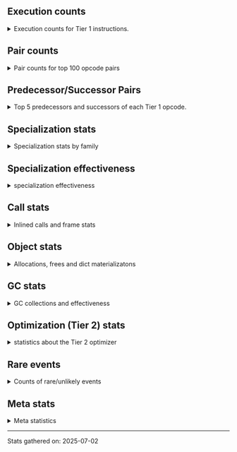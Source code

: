 ## Execution counts

<details>
<summary> Execution counts for Tier 1 instructions. </summary>


The "miss ratio" column shows the percentage of times the instruction
executed that it deoptimized. When this happens, the base unspecialized
instruction is not counted.

<table>
<thead>
<tr>
<th align="left">Name</th>
<th align="right">Base Count</th>
<th align="right">Head Count</th>
<th align="right">Change</th>
</tr>
</thead>
<tbody>
<tr>
<td align="left">STORE_DEREF</td>
<td align="right">369,720</td>
<td align="right">7,160</td>
<td align="right">-98.1%</td>
</tr>
<tr>
<td align="left">CALL_BUILTIN_FAST_WITH_KEYWORDS</td>
<td align="right">580,220</td>
<td align="right">13,400</td>
<td align="right">-97.7%</td>
</tr>
<tr>
<td align="left">RETURN_GENERATOR</td>
<td align="right">580,300</td>
<td align="right">13,480</td>
<td align="right">-97.7%</td>
</tr>
<tr>
<td align="left">COPY_FREE_VARS</td>
<td align="right">580,300</td>
<td align="right">13,480</td>
<td align="right">-97.7%</td>
</tr>
<tr>
<td align="left">SET_FUNCTION_ATTRIBUTE</td>
<td align="right">580,300</td>
<td align="right">13,480</td>
<td align="right">-97.7%</td>
</tr>
<tr>
<td align="left">MAKE_FUNCTION</td>
<td align="right">580,360</td>
<td align="right">13,540</td>
<td align="right">-97.7%</td>
</tr>
<tr>
<td align="left">CONTAINS_OP_DICT</td>
<td align="right">109,420</td>
<td align="right">4,280</td>
<td align="right">-96.1%</td>
</tr>
<tr>
<td align="left">BUILD_TUPLE</td>
<td align="right">921,480</td>
<td align="right">133,300</td>
<td align="right">-85.5%</td>
</tr>
<tr>
<td align="left">BINARY_OP_SUBSCR_DICT</td>
<td align="right">98,880</td>
<td align="right">21,760</td>
<td align="right">-78.0%</td>
</tr>
<tr>
<td align="left">CALL_BUILTIN_CLASS</td>
<td align="right">1,443,460</td>
<td align="right">414,380</td>
<td align="right">-71.3%</td>
</tr>
<tr>
<td align="left">BINARY_OP_SUBSCR_STR_INT</td>
<td align="right">36,400</td>
<td align="right">12,980</td>
<td align="right">-64.3%</td>
</tr>
<tr>
<td align="left">COMPARE_OP_STR</td>
<td align="right">36,440</td>
<td align="right">13,020</td>
<td align="right">-64.3%</td>
</tr>
<tr>
<td align="left">POP_JUMP_IF_TRUE</td>
<td align="right">4,707,660</td>
<td align="right">1,750,520</td>
<td align="right">-62.8%</td>
</tr>
<tr>
<td align="left">BINARY_SLICE</td>
<td align="right">23,040</td>
<td align="right">8,640</td>
<td align="right">-62.5%</td>
</tr>
<tr>
<td align="left">ENTER_EXECUTOR</td>
<td align="right">5,868,260</td>
<td align="right">2,205,720</td>
<td align="right">-62.4%</td>
</tr>
<tr>
<td align="left">CALL_METHOD_DESCRIPTOR_FAST</td>
<td align="right">6,100</td>
<td align="right">2,360</td>
<td align="right">-61.3%</td>
</tr>
<tr>
<td align="left">CALL_METHOD_DESCRIPTOR_O</td>
<td align="right">418,620</td>
<td align="right">172,520</td>
<td align="right">-58.8%</td>
</tr>
<tr>
<td align="left">FOR_ITER_RANGE</td>
<td align="right">4,033,880</td>
<td align="right">1,746,160</td>
<td align="right">-56.7%</td>
</tr>
<tr>
<td align="left">STORE_FAST_LOAD_FAST</td>
<td align="right">302,860</td>
<td align="right">159,060</td>
<td align="right">-47.5%</td>
</tr>
<tr>
<td align="left">LIST_APPEND</td>
<td align="right">295,840</td>
<td align="right">160,520</td>
<td align="right">-45.7%</td>
</tr>
<tr>
<td align="left">LOAD_ATTR_METHOD_NO_DICT</td>
<td align="right">764,560</td>
<td align="right">423,260</td>
<td align="right">-44.6%</td>
</tr>
<tr>
<td align="left">BINARY_OP_SUBSCR_TUPLE_INT</td>
<td align="right">188,480</td>
<td align="right">107,840</td>
<td align="right">-42.8%</td>
</tr>
<tr>
<td align="left">MAKE_CELL</td>
<td align="right">190,440</td>
<td align="right">109,800</td>
<td align="right">-42.3%</td>
</tr>
<tr>
<td align="left">CALL_PY_EXACT_ARGS</td>
<td align="right">11,673,400</td>
<td align="right">7,674,780</td>
<td align="right">-34.3%</td>
</tr>
<tr>
<td align="left">LOAD_CONST</td>
<td align="right">6,117,320</td>
<td align="right">4,042,840</td>
<td align="right">-33.9%</td>
</tr>
<tr>
<td align="left">BINARY_OP_SUBSCR_LIST_SLICE</td>
<td align="right">482,000</td>
<td align="right">324,960</td>
<td align="right">-32.6%</td>
</tr>
<tr>
<td align="left">LOAD_GLOBAL_BUILTIN</td>
<td align="right">11,580,420</td>
<td align="right">7,814,020</td>
<td align="right">-32.5%</td>
</tr>
<tr>
<td align="left">LOAD_ATTR_METHOD_WITH_VALUES</td>
<td align="right">10,746,360</td>
<td align="right">7,395,200</td>
<td align="right">-31.2%</td>
</tr>
<tr>
<td align="left">GET_ITER</td>
<td align="right">4,692,580</td>
<td align="right">3,230,960</td>
<td align="right">-31.1%</td>
</tr>
<tr>
<td align="left">LOAD_ATTR_INSTANCE_VALUE</td>
<td align="right">24,772,840</td>
<td align="right">17,371,080</td>
<td align="right">-29.9%</td>
</tr>
<tr>
<td align="left">TO_BOOL_BOOL</td>
<td align="right">9,261,780</td>
<td align="right">6,645,060</td>
<td align="right">-28.3%</td>
</tr>
<tr>
<td align="left">CALL_LIST_APPEND</td>
<td align="right">338,820</td>
<td align="right">247,360</td>
<td align="right">-27.0%</td>
</tr>
<tr>
<td align="left">COPY</td>
<td align="right">2,630,200</td>
<td align="right">1,936,400</td>
<td align="right">-26.4%</td>
</tr>
<tr>
<td align="left">BINARY_OP_SUBTRACT_INT</td>
<td align="right">1,330,200</td>
<td align="right">990,920</td>
<td align="right">-25.5%</td>
</tr>
<tr>
<td align="left">NOT_TAKEN</td>
<td align="right">1,426,060</td>
<td align="right">1,076,700</td>
<td align="right">-24.5%</td>
</tr>
<tr>
<td align="left">STORE_SUBSCR_LIST_INT</td>
<td align="right">1,494,460</td>
<td align="right">1,135,560</td>
<td align="right">-24.0%</td>
</tr>
<tr>
<td align="left">POP_ITER</td>
<td align="right">4,274,960</td>
<td align="right">3,251,440</td>
<td align="right">-23.9%</td>
</tr>
<tr>
<td align="left">LOAD_FAST_BORROW_LOAD_FAST_BORROW</td>
<td align="right">15,744,660</td>
<td align="right">12,051,700</td>
<td align="right">-23.5%</td>
</tr>
<tr>
<td align="left">CALL_LEN</td>
<td align="right">9,517,540</td>
<td align="right">7,347,040</td>
<td align="right">-22.8%</td>
</tr>
<tr>
<td align="left">SWAP</td>
<td align="right">3,220,600</td>
<td align="right">2,526,800</td>
<td align="right">-21.5%</td>
</tr>
<tr>
<td align="left">BINARY_OP_SUBSCR_LIST_INT</td>
<td align="right">27,247,600</td>
<td align="right">21,508,040</td>
<td align="right">-21.1%</td>
</tr>
<tr>
<td align="left">COMPARE_OP_INT</td>
<td align="right">20,487,500</td>
<td align="right">16,207,980</td>
<td align="right">-20.9%</td>
</tr>
<tr>
<td align="left">LOAD_FAST_BORROW</td>
<td align="right">99,434,180</td>
<td align="right">81,855,180</td>
<td align="right">-17.7%</td>
</tr>
<tr>
<td align="left">POP_JUMP_IF_NOT_NONE</td>
<td align="right">506,280</td>
<td align="right">425,640</td>
<td align="right">-15.9%</td>
</tr>
<tr>
<td align="left">RETURN_VALUE</td>
<td align="right">20,183,140</td>
<td align="right">17,195,060</td>
<td align="right">-14.8%</td>
</tr>
<tr>
<td align="left">UNPACK_SEQUENCE_TWO_TUPLE</td>
<td align="right">124,840</td>
<td align="right">108,760</td>
<td align="right">-12.9%</td>
</tr>
<tr>
<td align="left">STORE_FAST_STORE_FAST</td>
<td align="right">124,920</td>
<td align="right">108,840</td>
<td align="right">-12.9%</td>
</tr>
<tr>
<td align="left">STORE_FAST</td>
<td align="right">53,361,320</td>
<td align="right">47,472,960</td>
<td align="right">-11.0%</td>
</tr>
<tr>
<td align="left">BINARY_OP_ADD_INT</td>
<td align="right">7,053,320</td>
<td align="right">6,413,500</td>
<td align="right">-9.1%</td>
</tr>
<tr>
<td align="left">LOAD_SMALL_INT</td>
<td align="right">55,789,620</td>
<td align="right">50,926,580</td>
<td align="right">-8.7%</td>
</tr>
<tr>
<td align="left">POP_JUMP_IF_FALSE</td>
<td align="right">46,421,160</td>
<td align="right">42,965,780</td>
<td align="right">-7.4%</td>
</tr>
<tr>
<td align="left">RESUME_CHECK</td>
<td align="right">47,142,760</td>
<td align="right">43,710,960</td>
<td align="right">-7.3%</td>
</tr>
<tr>
<td align="left">LOAD_FAST</td>
<td align="right">4,083,740</td>
<td align="right">3,792,280</td>
<td align="right">-7.1%</td>
</tr>
<tr>
<td align="left">JUMP_BACKWARD_JIT</td>
<td align="right">35,068,840</td>
<td align="right">32,756,840</td>
<td align="right">-6.6%</td>
</tr>
<tr>
<td align="left">LOAD_DEREF</td>
<td align="right">28,823,800</td>
<td align="right">27,331,680</td>
<td align="right">-5.2%</td>
</tr>
<tr>
<td align="left">BINARY_OP_MULTIPLY_INT</td>
<td align="right">7,580</td>
<td align="right">7,260</td>
<td align="right">-4.2%</td>
</tr>
<tr>
<td align="left">FOR_ITER_LIST</td>
<td align="right">35,674,160</td>
<td align="right">34,241,740</td>
<td align="right">-4.0%</td>
</tr>
<tr>
<td align="left">CONTAINS_OP</td>
<td align="right">28,550,500</td>
<td align="right">27,492,960</td>
<td align="right">-3.7%</td>
</tr>
<tr>
<td align="left">BUILD_LIST</td>
<td align="right">763,260</td>
<td align="right">735,200</td>
<td align="right">-3.7%</td>
</tr>
<tr>
<td align="left">LOAD_GLOBAL_MODULE</td>
<td align="right">7,015,640</td>
<td align="right">6,795,000</td>
<td align="right">-3.1%</td>
</tr>
<tr>
<td align="left">POP_TOP</td>
<td align="right">29,760,720</td>
<td align="right">29,434,720</td>
<td align="right">-1.1%</td>
</tr>
<tr>
<td align="left">EXTENDED_ARG</td>
<td align="right">3,382,080</td>
<td align="right">3,349,380</td>
<td align="right">-1.0%</td>
</tr>
<tr>
<td align="left">JUMP_FORWARD</td>
<td align="right">6,243,900</td>
<td align="right">6,239,640</td>
<td align="right">-0.1%</td>
</tr>
<tr>
<td align="left">INTERPRETER_EXIT</td>
<td align="right">28,723,960</td>
<td align="right">28,723,960</td>
<td align="right">0.0%</td>
</tr>
<tr>
<td align="left">YIELD_VALUE</td>
<td align="right">27,287,340</td>
<td align="right">27,287,340</td>
<td align="right">0.0%</td>
</tr>
<tr>
<td align="left">BINARY_OP_SUBSCR_GETITEM</td>
<td align="right">6,933,820</td>
<td align="right">6,933,820</td>
<td align="right">0.0%</td>
</tr>
<tr>
<td align="left">STORE_ATTR_INSTANCE_VALUE</td>
<td align="right">708,200</td>
<td align="right">708,200</td>
<td align="right">0.0%</td>
</tr>
<tr>
<td align="left">EXIT_INIT_CHECK</td>
<td align="right">236,020</td>
<td align="right">236,020</td>
<td align="right">0.0%</td>
</tr>
<tr>
<td align="left">CALL_ALLOC_AND_ENTER_INIT</td>
<td align="right">236,020</td>
<td align="right">236,020</td>
<td align="right">0.0%</td>
</tr>
<tr>
<td align="left">LOAD_FAST_LOAD_FAST</td>
<td align="right">205,500</td>
<td align="right">205,500</td>
<td align="right">0.0%</td>
</tr>
<tr>
<td align="left">LOAD_ATTR_CLASS</td>
<td align="right">188,120</td>
<td align="right">188,120</td>
<td align="right">0.0%</td>
</tr>
<tr>
<td align="left">LOAD_FAST_AND_CLEAR</td>
<td align="right">156,480</td>
<td align="right">156,480</td>
<td align="right">0.0%</td>
</tr>
<tr>
<td align="left">CALL_PY_GENERAL</td>
<td align="right">154,540</td>
<td align="right">154,540</td>
<td align="right">0.0%</td>
</tr>
<tr>
<td align="left">BINARY_OP</td>
<td align="right">29,800</td>
<td align="right">29,800</td>
<td align="right">0.0%</td>
</tr>
<tr>
<td align="left">CALL_KW_NON_PY</td>
<td align="right">27,720</td>
<td align="right">27,720</td>
<td align="right">0.0%</td>
</tr>
<tr>
<td align="left">STORE_SUBSCR_DICT</td>
<td align="right">18,200</td>
<td align="right">18,200</td>
<td align="right">0.0%</td>
</tr>
<tr>
<td align="left">CALL_STR_1</td>
<td align="right">11,480</td>
<td align="right">11,480</td>
<td align="right">0.0%</td>
</tr>
<tr>
<td align="left">LOAD_ATTR</td>
<td align="right">5,180</td>
<td align="right">5,180</td>
<td align="right">0.0%</td>
</tr>
<tr>
<td align="left">CALL</td>
<td align="right">4,800</td>
<td align="right">4,800</td>
<td align="right">0.0%</td>
</tr>
<tr>
<td align="left">LOAD_GLOBAL</td>
<td align="right">4,240</td>
<td align="right">4,240</td>
<td align="right">0.0%</td>
</tr>
<tr>
<td align="left">FOR_ITER</td>
<td align="right">1,640</td>
<td align="right">1,640</td>
<td align="right">0.0%</td>
</tr>
<tr>
<td align="left">PUSH_NULL</td>
<td align="right">1,560</td>
<td align="right">1,560</td>
<td align="right">0.0%</td>
</tr>
<tr>
<td align="left">COMPARE_OP</td>
<td align="right">1,560</td>
<td align="right">1,560</td>
<td align="right">0.0%</td>
</tr>
<tr>
<td align="left">JUMP_BACKWARD</td>
<td align="right">1,440</td>
<td align="right">1,440</td>
<td align="right">0.0%</td>
</tr>
<tr>
<td align="left">CALL_NON_PY_GENERAL</td>
<td align="right">1,180</td>
<td align="right">1,180</td>
<td align="right">0.0%</td>
</tr>
<tr>
<td align="left">LOAD_ATTR_MODULE</td>
<td align="right">1,140</td>
<td align="right">1,140</td>
<td align="right">0.0%</td>
</tr>
<tr>
<td align="left">TO_BOOL</td>
<td align="right">1,000</td>
<td align="right">1,000</td>
<td align="right">0.0%</td>
</tr>
<tr>
<td align="left">CALL_METHOD_DESCRIPTOR_FAST_WITH_KEYWORDS</td>
<td align="right">980</td>
<td align="right">980</td>
<td align="right">0.0%</td>
</tr>
<tr>
<td align="left">CALL_METHOD_DESCRIPTOR_NOARGS</td>
<td align="right">980</td>
<td align="right">980</td>
<td align="right">0.0%</td>
</tr>
<tr>
<td align="left">BUILD_MAP</td>
<td align="right">960</td>
<td align="right">960</td>
<td align="right">0.0%</td>
</tr>
<tr>
<td align="left">CALL_KW_PY</td>
<td align="right">940</td>
<td align="right">940</td>
<td align="right">0.0%</td>
</tr>
<tr>
<td align="left">LOAD_ATTR_METHOD_LAZY_DICT</td>
<td align="right">940</td>
<td align="right">940</td>
<td align="right">0.0%</td>
</tr>
<tr>
<td align="left">RESUME</td>
<td align="right">800</td>
<td align="right">800</td>
<td align="right">0.0%</td>
</tr>
<tr>
<td align="left">STORE_ATTR</td>
<td align="right">560</td>
<td align="right">560</td>
<td align="right">0.0%</td>
</tr>
<tr>
<td align="left">STORE_SUBSCR</td>
<td align="right">400</td>
<td align="right">400</td>
<td align="right">0.0%</td>
</tr>
<tr>
<td align="left">CALL_KW</td>
<td align="right">280</td>
<td align="right">280</td>
<td align="right">0.0%</td>
</tr>
<tr>
<td align="left">UNPACK_SEQUENCE</td>
<td align="right">160</td>
<td align="right">160</td>
<td align="right">0.0%</td>
</tr>
<tr>
<td align="left">CALL_FUNCTION_EX</td>
<td align="right">120</td>
<td align="right">120</td>
<td align="right">0.0%</td>
</tr>
<tr>
<td align="left">NOP</td>
<td align="right">60</td>
<td align="right">60</td>
<td align="right">0.0%</td>
</tr>
<tr>
<td align="left">CALL_INTRINSIC_1</td>
<td align="right">60</td>
<td align="right">60</td>
<td align="right">0.0%</td>
</tr>
<tr>
<td align="left">IS_OP</td>
<td align="right">60</td>
<td align="right">60</td>
<td align="right">0.0%</td>
</tr>
<tr>
<td align="left">LIST_EXTEND</td>
<td align="right">60</td>
<td align="right">60</td>
<td align="right">0.0%</td>
</tr>
<tr>
<td align="left">LOAD_FAST_CHECK</td>
<td align="right">60</td>
<td align="right">60</td>
<td align="right">0.0%</td>
</tr>
<tr>
<td align="left">BINARY_OP_SUBTRACT_FLOAT</td>
<td align="right">40</td>
<td align="right">40</td>
<td align="right">0.0%</td>
</tr>
</tbody>
</table>


</details>

## Pair counts

<details>
<summary> Pair counts for top 100 opcode pairs </summary>


Pairs of specialized operations that deoptimize and are then followed by
the corresponding unspecialized instruction are not counted as pairs.

Not included in comparative output.


</details>

## Predecessor/Successor Pairs

<details>
<summary> Top 5 predecessors and successors of each Tier 1 opcode. </summary>


This does not include the unspecialized instructions that occur after a
specialized instruction deoptimizes.

Not included in comparative output.


</details>

## Specialization stats

<details>
<summary> Specialization stats by family </summary>

### BINARY_OP

<details>
<summary> specialization stats for BINARY_OP family </summary>

<table>
<thead>
<tr>
<th align="left">Kind</th>
<th align="right">Base Count</th>
<th align="right">Base Ratio</th>
<th align="right">Head Count</th>
<th align="right">Head Ratio</th>
<th align="right">Change</th>
</tr>
</thead>
<tbody>
<tr>
<td align="left">
hit
<details>
<summary>ⓘ</summary>

Specialized instructions that complete.
</details>
</td>
<td align="right">170,760,380</td>
<td align="right">100.0%</td>
<td align="right">170,760,520</td>
<td align="right">100.0%</td>
<td align="right">0.0%</td>
</tr>
<tr>
<td align="left">
deferred
<details>
<summary>ⓘ</summary>

Lists the number of "deferred" (i.e. not specialized) instructions executed.
</details>
</td>
<td align="right">27,040</td>
<td align="right">0.0%</td>
<td align="right">27,040</td>
<td align="right">0.0%</td>
<td align="right">0.0%</td>
</tr>
</tbody>
</table>

<table>
<thead>
<tr>
<th align="left">Success</th>
<th align="right">Base Count</th>
<th align="right">Base Ratio</th>
<th align="right">Head Count</th>
<th align="right">Head Ratio</th>
<th align="right">Change</th>
</tr>
</thead>
<tbody>
<tr>
<td align="left">Success</td>
<td align="right">2,080</td>
<td align="right">75.4%</td>
<td align="right">2,080</td>
<td align="right">75.4%</td>
<td align="right">0.0%</td>
</tr>
<tr>
<td align="left">Failure</td>
<td align="right">680</td>
<td align="right">24.6%</td>
<td align="right">680</td>
<td align="right">24.6%</td>
<td align="right">0.0%</td>
</tr>
</tbody>
</table>

<table>
<thead>
<tr>
<th align="left">Failure kind</th>
<th align="right">Base Count</th>
<th align="right">Base Ratio</th>
<th align="right">Head Count</th>
<th align="right">Head Ratio</th>
<th align="right">Change</th>
</tr>
</thead>
<tbody>
<tr>
<td align="left">multiply different types</td>
<td align="right">380</td>
<td align="right">55.9%</td>
<td align="right">380</td>
<td align="right">55.9%</td>
<td align="right">0.0%</td>
</tr>
<tr>
<td align="left">remainder</td>
<td align="right">300</td>
<td align="right">44.1%</td>
<td align="right">300</td>
<td align="right">44.1%</td>
<td align="right">0.0%</td>
</tr>
</tbody>
</table>


</details>

### BINARY_SLICE

<details>
<summary> specialization stats for BINARY_SLICE family </summary>

<table>
<thead>
<tr>
<th align="left">Kind</th>
<th align="right">Base Count</th>
<th align="right">Base Ratio</th>
<th align="right">Head Count</th>
<th align="right">Head Ratio</th>
<th align="right">Change</th>
</tr>
</thead>
<tbody>
<tr>
<td align="left">
deferred
<details>
<summary>ⓘ</summary>

Lists the number of "deferred" (i.e. not specialized) instructions executed.
</details>
</td>
<td align="right">23,040</td>
<td align="right">100.0%</td>
<td align="right">8,640</td>
<td align="right">100.0%</td>
<td align="right">-62.5%</td>
</tr>
</tbody>
</table>


</details>

### CALL

<details>
<summary> specialization stats for CALL family </summary>

<table>
<thead>
<tr>
<th align="left">Kind</th>
<th align="right">Base Count</th>
<th align="right">Base Ratio</th>
<th align="right">Head Count</th>
<th align="right">Head Ratio</th>
<th align="right">Change</th>
</tr>
</thead>
<tbody>
<tr>
<td align="left">
deferred
<details>
<summary>ⓘ</summary>

Lists the number of "deferred" (i.e. not specialized) instructions executed.
</details>
</td>
<td align="right">2,400</td>
<td align="right">0.0%</td>
<td align="right">2,400</td>
<td align="right">0.0%</td>
<td align="right">0.0%</td>
</tr>
<tr>
<td align="left">
hit
<details>
<summary>ⓘ</summary>

Specialized instructions that complete.
</details>
</td>
<td align="right">76,123,960</td>
<td align="right">100.0%</td>
<td align="right">76,123,960</td>
<td align="right">100.0%</td>
<td align="right">0.0%</td>
</tr>
</tbody>
</table>

<table>
<thead>
<tr>
<th align="left">Success</th>
<th align="right">Base Count</th>
<th align="right">Base Ratio</th>
<th align="right">Head Count</th>
<th align="right">Head Ratio</th>
<th align="right">Change</th>
</tr>
</thead>
<tbody>
<tr>
<td align="left">Success</td>
<td align="right">2,400</td>
<td align="right">100.0%</td>
<td align="right">2,400</td>
<td align="right">100.0%</td>
<td align="right">0.0%</td>
</tr>
<tr>
<td align="left">Failure</td>
<td align="right">0</td>
<td align="right">0.0%</td>
<td align="right">0</td>
<td align="right">0.0%</td>
<td align="right"></td>
</tr>
</tbody>
</table>


</details>

### CALL_KW

<details>
<summary> specialization stats for CALL_KW family </summary>

<table>
<thead>
<tr>
<th align="left">Kind</th>
<th align="right">Base Count</th>
<th align="right">Base Ratio</th>
<th align="right">Head Count</th>
<th align="right">Head Ratio</th>
<th align="right">Change</th>
</tr>
</thead>
<tbody>
<tr>
<td align="left">
deferred
<details>
<summary>ⓘ</summary>

Lists the number of "deferred" (i.e. not specialized) instructions executed.
</details>
</td>
<td align="right">140</td>
<td align="right">50.0%</td>
<td align="right">140</td>
<td align="right">50.0%</td>
<td align="right">0.0%</td>
</tr>
</tbody>
</table>

<table>
<thead>
<tr>
<th align="left">Success</th>
<th align="right">Base Count</th>
<th align="right">Base Ratio</th>
<th align="right">Head Count</th>
<th align="right">Head Ratio</th>
<th align="right">Change</th>
</tr>
</thead>
<tbody>
<tr>
<td align="left">Success</td>
<td align="right">140</td>
<td align="right">100.0%</td>
<td align="right">140</td>
<td align="right">100.0%</td>
<td align="right">0.0%</td>
</tr>
<tr>
<td align="left">Failure</td>
<td align="right">0</td>
<td align="right">0.0%</td>
<td align="right">0</td>
<td align="right">0.0%</td>
<td align="right"></td>
</tr>
</tbody>
</table>


</details>

### COMPARE_OP

<details>
<summary> specialization stats for COMPARE_OP family </summary>

<table>
<thead>
<tr>
<th align="left">Kind</th>
<th align="right">Base Count</th>
<th align="right">Base Ratio</th>
<th align="right">Head Count</th>
<th align="right">Head Ratio</th>
<th align="right">Change</th>
</tr>
</thead>
<tbody>
<tr>
<td align="left">
deferred
<details>
<summary>ⓘ</summary>

Lists the number of "deferred" (i.e. not specialized) instructions executed.
</details>
</td>
<td align="right">780</td>
<td align="right">0.0%</td>
<td align="right">780</td>
<td align="right">0.0%</td>
<td align="right">0.0%</td>
</tr>
<tr>
<td align="left">
hit
<details>
<summary>ⓘ</summary>

Specialized instructions that complete.
</details>
</td>
<td align="right">53,531,760</td>
<td align="right">100.0%</td>
<td align="right">53,531,760</td>
<td align="right">100.0%</td>
<td align="right">0.0%</td>
</tr>
</tbody>
</table>

<table>
<thead>
<tr>
<th align="left">Success</th>
<th align="right">Base Count</th>
<th align="right">Base Ratio</th>
<th align="right">Head Count</th>
<th align="right">Head Ratio</th>
<th align="right">Change</th>
</tr>
</thead>
<tbody>
<tr>
<td align="left">Success</td>
<td align="right">780</td>
<td align="right">100.0%</td>
<td align="right">780</td>
<td align="right">100.0%</td>
<td align="right">0.0%</td>
</tr>
<tr>
<td align="left">Failure</td>
<td align="right">0</td>
<td align="right">0.0%</td>
<td align="right">0</td>
<td align="right">0.0%</td>
<td align="right"></td>
</tr>
</tbody>
</table>


</details>

### CONTAINS_OP

<details>
<summary> specialization stats for CONTAINS_OP family </summary>

<table>
<thead>
<tr>
<th align="left">Kind</th>
<th align="right">Base Count</th>
<th align="right">Base Ratio</th>
<th align="right">Head Count</th>
<th align="right">Head Ratio</th>
<th align="right">Change</th>
</tr>
</thead>
<tbody>
<tr>
<td align="left">
deferred
<details>
<summary>ⓘ</summary>

Lists the number of "deferred" (i.e. not specialized) instructions executed.
</details>
</td>
<td align="right">28,542,560</td>
<td align="right">99.6%</td>
<td align="right">27,485,340</td>
<td align="right">99.6%</td>
<td align="right">-3.7%</td>
</tr>
<tr>
<td align="left">
hit
<details>
<summary>ⓘ</summary>

Specialized instructions that complete.
</details>
</td>
<td align="right">109,420</td>
<td align="right">0.4%</td>
<td align="right">109,420</td>
<td align="right">0.4%</td>
<td align="right">0.0%</td>
</tr>
</tbody>
</table>

<table>
<thead>
<tr>
<th align="left">Success</th>
<th align="right">Base Count</th>
<th align="right">Base Ratio</th>
<th align="right">Head Count</th>
<th align="right">Head Ratio</th>
<th align="right">Change</th>
</tr>
</thead>
<tbody>
<tr>
<td align="left">Failure</td>
<td align="right">7,920</td>
<td align="right">99.7%</td>
<td align="right">7,600</td>
<td align="right">99.7%</td>
<td align="right">-4.0%</td>
</tr>
<tr>
<td align="left">Success</td>
<td align="right">20</td>
<td align="right">0.3%</td>
<td align="right">20</td>
<td align="right">0.3%</td>
<td align="right">0.0%</td>
</tr>
</tbody>
</table>

<table>
<thead>
<tr>
<th align="left">Failure kind</th>
<th align="right">Base Count</th>
<th align="right">Base Ratio</th>
<th align="right">Head Count</th>
<th align="right">Head Ratio</th>
<th align="right">Change</th>
</tr>
</thead>
<tbody>
<tr>
<td align="left">list</td>
<td align="right">7,920</td>
<td align="right">100.0%</td>
<td align="right">7,600</td>
<td align="right">100.0%</td>
<td align="right">-4.0%</td>
</tr>
</tbody>
</table>


</details>

### FOR_ITER

<details>
<summary> specialization stats for FOR_ITER family </summary>

<table>
<thead>
<tr>
<th align="left">Kind</th>
<th align="right">Base Count</th>
<th align="right">Base Ratio</th>
<th align="right">Head Count</th>
<th align="right">Head Ratio</th>
<th align="right">Change</th>
</tr>
</thead>
<tbody>
<tr>
<td align="left">
miss
<details>
<summary>ⓘ</summary>

Specialized instructions that deopt.
</details>
</td>
<td align="right">101,240</td>
<td align="right">0.3%</td>
<td align="right">14,080</td>
<td align="right">0.0%</td>
<td align="right">-86.1%</td>
</tr>
<tr>
<td align="left">
hit
<details>
<summary>ⓘ</summary>

Specialized instructions that complete.
</details>
</td>
<td align="right">39,606,800</td>
<td align="right">99.7%</td>
<td align="right">35,973,820</td>
<td align="right">100.0%</td>
<td align="right">-9.2%</td>
</tr>
<tr>
<td align="left">
deferred
<details>
<summary>ⓘ</summary>

Lists the number of "deferred" (i.e. not specialized) instructions executed.
</details>
</td>
<td align="right">840</td>
<td align="right">0.0%</td>
<td align="right">840</td>
<td align="right">0.0%</td>
<td align="right">0.0%</td>
</tr>
</tbody>
</table>

<table>
<thead>
<tr>
<th align="left">Success</th>
<th align="right">Base Count</th>
<th align="right">Base Ratio</th>
<th align="right">Head Count</th>
<th align="right">Head Ratio</th>
<th align="right">Change</th>
</tr>
</thead>
<tbody>
<tr>
<td align="left">Success</td>
<td align="right">2,660</td>
<td align="right">99.3%</td>
<td align="right">1,020</td>
<td align="right">98.1%</td>
<td align="right">-61.7%</td>
</tr>
<tr>
<td align="left">Failure</td>
<td align="right">20</td>
<td align="right">0.7%</td>
<td align="right">20</td>
<td align="right">1.9%</td>
<td align="right">0.0%</td>
</tr>
</tbody>
</table>

<table>
<thead>
<tr>
<th align="left">Failure kind</th>
<th align="right">Base Count</th>
<th align="right">Base Ratio</th>
<th align="right">Head Count</th>
<th align="right">Head Ratio</th>
<th align="right">Change</th>
</tr>
</thead>
<tbody>
<tr>
<td align="left">dict values</td>
<td align="right">20</td>
<td align="right">100.0%</td>
<td align="right">20</td>
<td align="right">100.0%</td>
<td align="right">0.0%</td>
</tr>
</tbody>
</table>


</details>

### GET_ITER

<details>
<summary> specialization stats for GET_ITER family </summary>

<table>
<thead>
<tr>
<th align="left">Failure kind</th>
<th align="right">Base Count</th>
<th align="right">Base Ratio</th>
<th align="right">Head Count</th>
<th align="right">Head Ratio</th>
<th align="right">Change</th>
</tr>
</thead>
<tbody>
<tr>
<td align="left">list</td>
<td align="right">3,569,340</td>
<td align="right">3,569,340 / 0 !!</td>
<td align="right">3,569,340</td>
<td align="right">3,569,340 / 0 !!</td>
<td align="right">0.0%</td>
</tr>
<tr>
<td align="left">other</td>
<td align="right">1,988,220</td>
<td align="right">1,988,220 / 0 !!</td>
<td align="right">1,988,220</td>
<td align="right">1,988,220 / 0 !!</td>
<td align="right">0.0%</td>
</tr>
</tbody>
</table>


</details>

### LOAD_ATTR

<details>
<summary> specialization stats for LOAD_ATTR family </summary>

<table>
<thead>
<tr>
<th align="left">Kind</th>
<th align="right">Base Count</th>
<th align="right">Base Ratio</th>
<th align="right">Head Count</th>
<th align="right">Head Ratio</th>
<th align="right">Change</th>
</tr>
</thead>
<tbody>
<tr>
<td align="left">
hit
<details>
<summary>ⓘ</summary>

Specialized instructions that complete.
</details>
</td>
<td align="right">81,444,980</td>
<td align="right">100.0%</td>
<td align="right">78,093,820</td>
<td align="right">100.0%</td>
<td align="right">-4.1%</td>
</tr>
<tr>
<td align="left">
deferred
<details>
<summary>ⓘ</summary>

Lists the number of "deferred" (i.e. not specialized) instructions executed.
</details>
</td>
<td align="right">2,620</td>
<td align="right">0.0%</td>
<td align="right">2,620</td>
<td align="right">0.0%</td>
<td align="right">0.0%</td>
</tr>
</tbody>
</table>

<table>
<thead>
<tr>
<th align="left">Success</th>
<th align="right">Base Count</th>
<th align="right">Base Ratio</th>
<th align="right">Head Count</th>
<th align="right">Head Ratio</th>
<th align="right">Change</th>
</tr>
</thead>
<tbody>
<tr>
<td align="left">Success</td>
<td align="right">2,540</td>
<td align="right">99.2%</td>
<td align="right">2,540</td>
<td align="right">99.2%</td>
<td align="right">0.0%</td>
</tr>
<tr>
<td align="left">Failure</td>
<td align="right">20</td>
<td align="right">0.8%</td>
<td align="right">20</td>
<td align="right">0.8%</td>
<td align="right">0.0%</td>
</tr>
</tbody>
</table>


</details>

### LOAD_GLOBAL

<details>
<summary> specialization stats for LOAD_GLOBAL family </summary>

<table>
<thead>
<tr>
<th align="left">Kind</th>
<th align="right">Base Count</th>
<th align="right">Base Ratio</th>
<th align="right">Head Count</th>
<th align="right">Head Ratio</th>
<th align="right">Change</th>
</tr>
</thead>
<tbody>
<tr>
<td align="left">
hit
<details>
<summary>ⓘ</summary>

Specialized instructions that complete.
</details>
</td>
<td align="right">19,522,060</td>
<td align="right">100.0%</td>
<td align="right">15,918,260</td>
<td align="right">100.0%</td>
<td align="right">-18.5%</td>
</tr>
<tr>
<td align="left">
deferred
<details>
<summary>ⓘ</summary>

Lists the number of "deferred" (i.e. not specialized) instructions executed.
</details>
</td>
<td align="right">2,120</td>
<td align="right">0.0%</td>
<td align="right">2,120</td>
<td align="right">0.0%</td>
<td align="right">0.0%</td>
</tr>
</tbody>
</table>

<table>
<thead>
<tr>
<th align="left">Success</th>
<th align="right">Base Count</th>
<th align="right">Base Ratio</th>
<th align="right">Head Count</th>
<th align="right">Head Ratio</th>
<th align="right">Change</th>
</tr>
</thead>
<tbody>
<tr>
<td align="left">Success</td>
<td align="right">2,120</td>
<td align="right">100.0%</td>
<td align="right">2,120</td>
<td align="right">100.0%</td>
<td align="right">0.0%</td>
</tr>
<tr>
<td align="left">Failure</td>
<td align="right">0</td>
<td align="right">0.0%</td>
<td align="right">0</td>
<td align="right">0.0%</td>
<td align="right"></td>
</tr>
</tbody>
</table>


</details>

### STORE_ATTR

<details>
<summary> specialization stats for STORE_ATTR family </summary>

<table>
<thead>
<tr>
<th align="left">Kind</th>
<th align="right">Base Count</th>
<th align="right">Base Ratio</th>
<th align="right">Head Count</th>
<th align="right">Head Ratio</th>
<th align="right">Change</th>
</tr>
</thead>
<tbody>
<tr>
<td align="left">
deferred
<details>
<summary>ⓘ</summary>

Lists the number of "deferred" (i.e. not specialized) instructions executed.
</details>
</td>
<td align="right">280</td>
<td align="right">0.0%</td>
<td align="right">280</td>
<td align="right">0.0%</td>
<td align="right">0.0%</td>
</tr>
<tr>
<td align="left">
hit
<details>
<summary>ⓘ</summary>

Specialized instructions that complete.
</details>
</td>
<td align="right">708,200</td>
<td align="right">99.9%</td>
<td align="right">708,200</td>
<td align="right">99.9%</td>
<td align="right">0.0%</td>
</tr>
</tbody>
</table>

<table>
<thead>
<tr>
<th align="left">Success</th>
<th align="right">Base Count</th>
<th align="right">Base Ratio</th>
<th align="right">Head Count</th>
<th align="right">Head Ratio</th>
<th align="right">Change</th>
</tr>
</thead>
<tbody>
<tr>
<td align="left">Success</td>
<td align="right">280</td>
<td align="right">100.0%</td>
<td align="right">280</td>
<td align="right">100.0%</td>
<td align="right">0.0%</td>
</tr>
<tr>
<td align="left">Failure</td>
<td align="right">0</td>
<td align="right">0.0%</td>
<td align="right">0</td>
<td align="right">0.0%</td>
<td align="right"></td>
</tr>
</tbody>
</table>


</details>

### STORE_SUBSCR

<details>
<summary> specialization stats for STORE_SUBSCR family </summary>

<table>
<thead>
<tr>
<th align="left">Kind</th>
<th align="right">Base Count</th>
<th align="right">Base Ratio</th>
<th align="right">Head Count</th>
<th align="right">Head Ratio</th>
<th align="right">Change</th>
</tr>
</thead>
<tbody>
<tr>
<td align="left">
deferred
<details>
<summary>ⓘ</summary>

Lists the number of "deferred" (i.e. not specialized) instructions executed.
</details>
</td>
<td align="right">200</td>
<td align="right">0.0%</td>
<td align="right">200</td>
<td align="right">0.0%</td>
<td align="right">0.0%</td>
</tr>
<tr>
<td align="left">
hit
<details>
<summary>ⓘ</summary>

Specialized instructions that complete.
</details>
</td>
<td align="right">3,494,200</td>
<td align="right">100.0%</td>
<td align="right">3,494,200</td>
<td align="right">100.0%</td>
<td align="right">0.0%</td>
</tr>
</tbody>
</table>

<table>
<thead>
<tr>
<th align="left">Success</th>
<th align="right">Base Count</th>
<th align="right">Base Ratio</th>
<th align="right">Head Count</th>
<th align="right">Head Ratio</th>
<th align="right">Change</th>
</tr>
</thead>
<tbody>
<tr>
<td align="left">Success</td>
<td align="right">200</td>
<td align="right">100.0%</td>
<td align="right">200</td>
<td align="right">100.0%</td>
<td align="right">0.0%</td>
</tr>
<tr>
<td align="left">Failure</td>
<td align="right">0</td>
<td align="right">0.0%</td>
<td align="right">0</td>
<td align="right">0.0%</td>
<td align="right"></td>
</tr>
</tbody>
</table>


</details>

### TO_BOOL

<details>
<summary> specialization stats for TO_BOOL family </summary>

<table>
<thead>
<tr>
<th align="left">Kind</th>
<th align="right">Base Count</th>
<th align="right">Base Ratio</th>
<th align="right">Head Count</th>
<th align="right">Head Ratio</th>
<th align="right">Change</th>
</tr>
</thead>
<tbody>
<tr>
<td align="left">
hit
<details>
<summary>ⓘ</summary>

Specialized instructions that complete.
</details>
</td>
<td align="right">9,261,780</td>
<td align="right">100.0%</td>
<td align="right">6,645,060</td>
<td align="right">100.0%</td>
<td align="right">-28.3%</td>
</tr>
<tr>
<td align="left">
deferred
<details>
<summary>ⓘ</summary>

Lists the number of "deferred" (i.e. not specialized) instructions executed.
</details>
</td>
<td align="right">520</td>
<td align="right">0.0%</td>
<td align="right">520</td>
<td align="right">0.0%</td>
<td align="right">0.0%</td>
</tr>
</tbody>
</table>

<table>
<thead>
<tr>
<th align="left">Success</th>
<th align="right">Base Count</th>
<th align="right">Base Ratio</th>
<th align="right">Head Count</th>
<th align="right">Head Ratio</th>
<th align="right">Change</th>
</tr>
</thead>
<tbody>
<tr>
<td align="left">Success</td>
<td align="right">460</td>
<td align="right">95.8%</td>
<td align="right">460</td>
<td align="right">95.8%</td>
<td align="right">0.0%</td>
</tr>
<tr>
<td align="left">Failure</td>
<td align="right">20</td>
<td align="right">4.2%</td>
<td align="right">20</td>
<td align="right">4.2%</td>
<td align="right">0.0%</td>
</tr>
</tbody>
</table>

<table>
<thead>
<tr>
<th align="left">Failure kind</th>
<th align="right">Base Count</th>
<th align="right">Base Ratio</th>
<th align="right">Head Count</th>
<th align="right">Head Ratio</th>
<th align="right">Change</th>
</tr>
</thead>
<tbody>
<tr>
<td align="left">sequence</td>
<td align="right">20</td>
<td align="right">100.0%</td>
<td align="right">20</td>
<td align="right">100.0%</td>
<td align="right">0.0%</td>
</tr>
</tbody>
</table>


</details>

### UNPACK_SEQUENCE

<details>
<summary> specialization stats for UNPACK_SEQUENCE family </summary>

<table>
<thead>
<tr>
<th align="left">Kind</th>
<th align="right">Base Count</th>
<th align="right">Base Ratio</th>
<th align="right">Head Count</th>
<th align="right">Head Ratio</th>
<th align="right">Change</th>
</tr>
</thead>
<tbody>
<tr>
<td align="left">
deferred
<details>
<summary>ⓘ</summary>

Lists the number of "deferred" (i.e. not specialized) instructions executed.
</details>
</td>
<td align="right">80</td>
<td align="right">0.1%</td>
<td align="right">80</td>
<td align="right">0.1%</td>
<td align="right">0.0%</td>
</tr>
<tr>
<td align="left">
hit
<details>
<summary>ⓘ</summary>

Specialized instructions that complete.
</details>
</td>
<td align="right">124,840</td>
<td align="right">99.9%</td>
<td align="right">124,840</td>
<td align="right">99.9%</td>
<td align="right">0.0%</td>
</tr>
</tbody>
</table>

<table>
<thead>
<tr>
<th align="left">Success</th>
<th align="right">Base Count</th>
<th align="right">Base Ratio</th>
<th align="right">Head Count</th>
<th align="right">Head Ratio</th>
<th align="right">Change</th>
</tr>
</thead>
<tbody>
<tr>
<td align="left">Success</td>
<td align="right">80</td>
<td align="right">100.0%</td>
<td align="right">80</td>
<td align="right">100.0%</td>
<td align="right">0.0%</td>
</tr>
<tr>
<td align="left">Failure</td>
<td align="right">0</td>
<td align="right">0.0%</td>
<td align="right">0</td>
<td align="right">0.0%</td>
<td align="right"></td>
</tr>
</tbody>
</table>


</details>


</details>

## Specialization effectiveness

<details>
<summary> specialization effectiveness </summary>


All entries are execution counts. Should add up to the total number of
Tier 1 instructions executed.

<table>
<thead>
<tr>
<th align="left">Instructions</th>
<th align="right">Base Count</th>
<th align="right">Base Ratio</th>
<th align="right">Head Count</th>
<th align="right">Head Ratio</th>
<th align="right">Change</th>
</tr>
</thead>
<tbody>
<tr>
<td align="left">
Specialized misses
<details>
<summary>ⓘ</summary>

Specialized instructions, e.g. `LOAD_ATTR_MODULE` that deopt.
</details>
</td>
<td align="right">101,240</td>
<td align="right">0.0%</td>
<td align="right">14,080</td>
<td align="right">0.0%</td>
<td align="right">-86.1%</td>
</tr>
<tr>
<td align="left">
Specialized hits
<details>
<summary>ⓘ</summary>

Specialized instructions, e.g. `LOAD_ATTR_MODULE` that complete.
</details>
</td>
<td align="right">276,919,580</td>
<td align="right">36.2%</td>
<td align="right">229,898,240</td>
<td align="right">34.9%</td>
<td align="right">-17.0%</td>
</tr>
<tr>
<td align="left">
Basic
<details>
<summary>ⓘ</summary>

Instructions that are not and cannot be specialized, e.g. `LOAD_FAST`.
</details>
</td>
<td align="right">453,883,920</td>
<td align="right">59.4%</td>
<td align="right">397,913,360</td>
<td align="right">60.4%</td>
<td align="right">-12.3%</td>
</tr>
<tr>
<td align="left">
Not specialized
<details>
<summary>ⓘ</summary>

Instructions that could be specialized but aren't, e.g. `LOAD_ATTR`, `BINARY_SLICE`.
</details>
</td>
<td align="right">33,315,740</td>
<td align="right">4.4%</td>
<td align="right">30,782,180</td>
<td align="right">4.7%</td>
<td align="right">-7.6%</td>
</tr>
</tbody>
</table>

### Deferred by instruction

<details>
<summary> Breakdown of deferred (not specialized) instruction counts by family </summary>

<table>
<thead>
<tr>
<th align="left">Name</th>
<th align="right">Base Count</th>
<th align="right">Base Ratio</th>
<th align="right">Head Count</th>
<th align="right">Head Ratio</th>
<th align="right">Change</th>
</tr>
</thead>
<tbody>
<tr>
<td align="left">BINARY_SLICE</td>
<td align="right">23,040</td>
<td align="right">0.1%</td>
<td align="right">8,640</td>
<td align="right">0.0%</td>
<td align="right">-62.5%</td>
</tr>
<tr>
<td align="left">CONTAINS_OP</td>
<td align="right">28,542,560</td>
<td align="right">99.8%</td>
<td align="right">27,485,340</td>
<td align="right">99.8%</td>
<td align="right">-3.7%</td>
</tr>
<tr>
<td align="left">BINARY_OP</td>
<td align="right">27,040</td>
<td align="right">0.1%</td>
<td align="right">27,040</td>
<td align="right">0.1%</td>
<td align="right">0.0%</td>
</tr>
<tr>
<td align="left">LOAD_ATTR</td>
<td align="right">2,620</td>
<td align="right">0.0%</td>
<td align="right">2,620</td>
<td align="right">0.0%</td>
<td align="right">0.0%</td>
</tr>
<tr>
<td align="left">CALL</td>
<td align="right">2,400</td>
<td align="right">0.0%</td>
<td align="right">2,400</td>
<td align="right">0.0%</td>
<td align="right">0.0%</td>
</tr>
<tr>
<td align="left">LOAD_GLOBAL</td>
<td align="right">2,120</td>
<td align="right">0.0%</td>
<td align="right">2,120</td>
<td align="right">0.0%</td>
<td align="right">0.0%</td>
</tr>
<tr>
<td align="left">FOR_ITER</td>
<td align="right">840</td>
<td align="right">0.0%</td>
<td align="right">840</td>
<td align="right">0.0%</td>
<td align="right">0.0%</td>
</tr>
<tr>
<td align="left">COMPARE_OP</td>
<td align="right">780</td>
<td align="right">0.0%</td>
<td align="right">780</td>
<td align="right">0.0%</td>
<td align="right">0.0%</td>
</tr>
<tr>
<td align="left">TO_BOOL</td>
<td align="right">520</td>
<td align="right">0.0%</td>
<td align="right">520</td>
<td align="right">0.0%</td>
<td align="right">0.0%</td>
</tr>
<tr>
<td align="left">STORE_ATTR</td>
<td align="right">280</td>
<td align="right">0.0%</td>
<td align="right">280</td>
<td align="right">0.0%</td>
<td align="right">0.0%</td>
</tr>
</tbody>
</table>


</details>

### Misses by instruction

<details>
<summary> Breakdown of misses (specialized deopts) instruction counts by family </summary>

<table>
<thead>
<tr>
<th align="left">Name</th>
<th align="right">Base Count</th>
<th align="right">Base Ratio</th>
<th align="right">Head Count</th>
<th align="right">Head Ratio</th>
<th align="right">Change</th>
</tr>
</thead>
<tbody>
<tr>
<td align="left">FOR_ITER_LIST</td>
<td align="right">50,360</td>
<td align="right">49.7%</td>
<td align="right">6,660</td>
<td align="right">47.3%</td>
<td align="right">-86.8%</td>
</tr>
<tr>
<td align="left">FOR_ITER_RANGE</td>
<td align="right">50,880</td>
<td align="right">50.3%</td>
<td align="right">7,420</td>
<td align="right">52.7%</td>
<td align="right">-85.4%</td>
</tr>
<tr>
<td align="left">CACHE</td>
<td align="right">0</td>
<td align="right">0.0%</td>
<td align="right">0</td>
<td align="right">0.0%</td>
<td align="right"></td>
</tr>
<tr>
<td align="left">CALL_FUNCTION_EX</td>
<td align="right">0</td>
<td align="right">0.0%</td>
<td align="right">0</td>
<td align="right">0.0%</td>
<td align="right"></td>
</tr>
<tr>
<td align="left">EXIT_INIT_CHECK</td>
<td align="right">0</td>
<td align="right">0.0%</td>
<td align="right">0</td>
<td align="right">0.0%</td>
<td align="right"></td>
</tr>
<tr>
<td align="left">INTERPRETER_EXIT</td>
<td align="right">0</td>
<td align="right">0.0%</td>
<td align="right">0</td>
<td align="right">0.0%</td>
<td align="right"></td>
</tr>
<tr>
<td align="left">MAKE_FUNCTION</td>
<td align="right">0</td>
<td align="right">0.0%</td>
<td align="right">0</td>
<td align="right">0.0%</td>
<td align="right"></td>
</tr>
<tr>
<td align="left">NOP</td>
<td align="right">0</td>
<td align="right">0.0%</td>
<td align="right">0</td>
<td align="right">0.0%</td>
<td align="right"></td>
</tr>
<tr>
<td align="left">NOT_TAKEN</td>
<td align="right">0</td>
<td align="right">0.0%</td>
<td align="right">0</td>
<td align="right">0.0%</td>
<td align="right"></td>
</tr>
<tr>
<td align="left">POP_ITER</td>
<td align="right">0</td>
<td align="right">0.0%</td>
<td align="right">0</td>
<td align="right">0.0%</td>
<td align="right"></td>
</tr>
</tbody>
</table>


</details>


</details>

## Call stats

<details>
<summary> Inlined calls and frame stats </summary>


This shows what fraction of calls to Python functions are inlined (i.e.
not having a call at the C level) and for those that are not, where the
call comes from.  The various categories overlap.

Also includes the count of frame objects created.

<table>
<thead>
<tr>
<th align="left"></th>
<th align="right">Base Count</th>
<th align="right">Base Ratio</th>
<th align="right">Head Count</th>
<th align="right">Head Ratio</th>
<th align="right">Change</th>
</tr>
</thead>
<tbody>
<tr>
<td align="left">Calls to PyEval_EvalDefault</td>
<td align="right">28,724,020</td>
<td align="right">39.7%</td>
<td align="right">28,724,020</td>
<td align="right">39.7%</td>
<td align="right">0.0%</td>
</tr>
<tr>
<td align="left">Calls to Python functions inlined</td>
<td align="right">43,590,740</td>
<td align="right">60.3%</td>
<td align="right">43,590,740</td>
<td align="right">60.3%</td>
<td align="right">0.0%</td>
</tr>
<tr>
<td align="left">Calls via PyEval_EvalFrame (total)</td>
<td align="right">28,724,020</td>
<td align="right">39.7%</td>
<td align="right">28,724,020</td>
<td align="right">39.7%</td>
<td align="right">0.0%</td>
</tr>
<tr>
<td align="left">Calls via PyEval_EvalFrame (vector)</td>
<td align="right">460</td>
<td align="right">0.0%</td>
<td align="right">460</td>
<td align="right">0.0%</td>
<td align="right">0.0%</td>
</tr>
<tr>
<td align="left">Calls via PyEval_EvalFrame (generator)</td>
<td align="right">28,723,560</td>
<td align="right">39.7%</td>
<td align="right">28,723,560</td>
<td align="right">39.7%</td>
<td align="right">0.0%</td>
</tr>
<tr>
<td align="left">Calls via PyEval_EvalFrame (legacy)</td>
<td align="right">0</td>
<td align="right">0.0%</td>
<td align="right">0</td>
<td align="right">0.0%</td>
<td align="right"></td>
</tr>
<tr>
<td align="left">Calls via PyEval_EvalFrame (function vectorcall)</td>
<td align="right">460</td>
<td align="right">0.0%</td>
<td align="right">460</td>
<td align="right">0.0%</td>
<td align="right">0.0%</td>
</tr>
<tr>
<td align="left">Calls via PyEval_EvalFrame (build class)</td>
<td align="right">0</td>
<td align="right">0.0%</td>
<td align="right">0</td>
<td align="right">0.0%</td>
<td align="right"></td>
</tr>
<tr>
<td align="left">Calls via PyEval_EvalFrame (slot)</td>
<td align="right">260</td>
<td align="right">0.0%</td>
<td align="right">260</td>
<td align="right">0.0%</td>
<td align="right">0.0%</td>
</tr>
<tr>
<td align="left">Calls via PyEval_EvalFrame (function ex)</td>
<td align="right">60</td>
<td align="right">0.0%</td>
<td align="right">60</td>
<td align="right">0.0%</td>
<td align="right">0.0%</td>
</tr>
<tr>
<td align="left">Calls via PyEval_EvalFrame (api)</td>
<td align="right">0</td>
<td align="right">0.0%</td>
<td align="right">0</td>
<td align="right">0.0%</td>
<td align="right"></td>
</tr>
<tr>
<td align="left">Calls via PyEval_EvalFrame (method)</td>
<td align="right">0</td>
<td align="right">0.0%</td>
<td align="right">0</td>
<td align="right">0.0%</td>
<td align="right"></td>
</tr>
<tr>
<td align="left">Frame objects created</td>
<td align="right">0</td>
<td align="right">0.0%</td>
<td align="right">0</td>
<td align="right">0.0%</td>
<td align="right"></td>
</tr>
<tr>
<td align="left">Frames pushed</td>
<td align="right">43,827,220</td>
<td align="right">60.6%</td>
<td align="right">43,827,220</td>
<td align="right">60.6%</td>
<td align="right">0.0%</td>
</tr>
</tbody>
</table>


</details>

## Object stats

<details>
<summary> Allocations, frees and dict materializatons </summary>


Below, "allocations" means "allocations that are not from a freelist".
Total allocations = "Allocations from freelist" + "Allocations".

"Inline values" is the number of values arrays inlined into objects.

The cache hit/miss numbers are for the MRO cache, split into dunder and
other names.

<table>
<thead>
<tr>
<th align="left"></th>
<th align="right">Base Count</th>
<th align="right">Base Ratio</th>
<th align="right">Head Count</th>
<th align="right">Head Ratio</th>
<th align="right">Change</th>
</tr>
</thead>
<tbody>
<tr>
<td align="left">Allocations over 4 kbytes</td>
<td align="right">160</td>
<td align="right">0.0%</td>
<td align="right">380</td>
<td align="right">0.0%</td>
<td align="right">137.5%</td>
</tr>
<tr>
<td align="left">Allocations to 4 kbytes</td>
<td align="right">1,480</td>
<td align="right">0.0%</td>
<td align="right">2,340</td>
<td align="right">0.0%</td>
<td align="right">58.1%</td>
</tr>
<tr>
<td align="left">Interpreter immortal decrefs</td>
<td align="right">4,567,840</td>
<td align="right">1.0%</td>
<td align="right">3,975,340</td>
<td align="right">0.8%</td>
<td align="right">-13.0%</td>
</tr>
<tr>
<td align="left">Mortal increfs</td>
<td align="right">178,079,032</td>
<td align="right">36.4%</td>
<td align="right">200,359,195</td>
<td align="right">40.4%</td>
<td align="right">12.5%</td>
</tr>
<tr>
<td align="left">Mortal decrefs</td>
<td align="right">134,455,012</td>
<td align="right">28.6%</td>
<td align="right">149,898,043</td>
<td align="right">31.4%</td>
<td align="right">11.5%</td>
</tr>
<tr>
<td align="left">Interpreter mortal increfs</td>
<td align="right">148,116,640</td>
<td align="right">30.3%</td>
<td align="right">133,517,280</td>
<td align="right">26.9%</td>
<td align="right">-9.9%</td>
</tr>
<tr>
<td align="left">Interpreter mortal decrefs</td>
<td align="right">204,307,280</td>
<td align="right">43.5%</td>
<td align="right">196,544,920</td>
<td align="right">41.1%</td>
<td align="right">-3.8%</td>
</tr>
<tr>
<td align="left">Interpreter immortal increfs</td>
<td align="right">61,265,960</td>
<td align="right">12.5%</td>
<td align="right">58,944,100</td>
<td align="right">11.9%</td>
<td align="right">-3.8%</td>
</tr>
<tr>
<td align="left">Method cache dunder misses</td>
<td align="right">183</td>
<td align="right"></td>
<td align="right">188</td>
<td align="right"></td>
<td align="right">2.7%</td>
</tr>
<tr>
<td align="left">Method cache collisions</td>
<td align="right">839</td>
<td align="right"></td>
<td align="right">858</td>
<td align="right"></td>
<td align="right">2.3%</td>
</tr>
<tr>
<td align="left">Immortal increfs</td>
<td align="right">101,379,585</td>
<td align="right">20.7%</td>
<td align="right">103,675,173</td>
<td align="right">20.9%</td>
<td align="right">2.3%</td>
</tr>
<tr>
<td align="left">Method cache hits</td>
<td align="right">56,316</td>
<td align="right"></td>
<td align="right">57,225</td>
<td align="right"></td>
<td align="right">1.6%</td>
</tr>
<tr>
<td align="left">Method cache misses</td>
<td align="right">964</td>
<td align="right"></td>
<td align="right">975</td>
<td align="right"></td>
<td align="right">1.1%</td>
</tr>
<tr>
<td align="left">Immortal decrefs</td>
<td align="right">126,793,348</td>
<td align="right">27.0%</td>
<td align="right">127,390,327</td>
<td align="right">26.7%</td>
<td align="right">0.5%</td>
</tr>
<tr>
<td align="left">Allocations</td>
<td align="right">6,852,560</td>
<td align="right">44.7%</td>
<td align="right">6,853,260</td>
<td align="right">44.7%</td>
<td align="right">0.0%</td>
</tr>
<tr>
<td align="left">Frees</td>
<td align="right">7,179,202</td>
<td align="right"></td>
<td align="right">7,178,632</td>
<td align="right"></td>
<td align="right">-0.0%</td>
</tr>
<tr>
<td align="left">Allocations from freelist</td>
<td align="right">8,491,020</td>
<td align="right">55.3%</td>
<td align="right">8,491,560</td>
<td align="right">55.3%</td>
<td align="right">0.0%</td>
</tr>
<tr>
<td align="left">Frees to freelist</td>
<td align="right">8,492,660</td>
<td align="right"></td>
<td align="right">8,493,200</td>
<td align="right"></td>
<td align="right">0.0%</td>
</tr>
<tr>
<td align="left">Allocations to 512 bytes</td>
<td align="right">6,850,920</td>
<td align="right">44.7%</td>
<td align="right">6,850,540</td>
<td align="right">44.6%</td>
<td align="right">-0.0%</td>
</tr>
<tr>
<td align="left">Method cache dunder hits</td>
<td align="right">94,757</td>
<td align="right"></td>
<td align="right">94,752</td>
<td align="right"></td>
<td align="right">-0.0%</td>
</tr>
<tr>
<td align="left">Inline values</td>
<td align="right">236,160</td>
<td align="right"></td>
<td align="right">236,160</td>
<td align="right"></td>
<td align="right">0.0%</td>
</tr>
<tr>
<td align="left">Materialize dict (on request)</td>
<td align="right">0</td>
<td align="right">0.0%</td>
<td align="right">0</td>
<td align="right">0.0%</td>
<td align="right"></td>
</tr>
<tr>
<td align="left">Materialize dict (new key)</td>
<td align="right">0</td>
<td align="right">0.0%</td>
<td align="right">0</td>
<td align="right">0.0%</td>
<td align="right"></td>
</tr>
<tr>
<td align="left">Materialize dict (too big)</td>
<td align="right">0</td>
<td align="right">0.0%</td>
<td align="right">0</td>
<td align="right">0.0%</td>
<td align="right"></td>
</tr>
<tr>
<td align="left">Materialize dict (str subclass)</td>
<td align="right">0</td>
<td align="right">0.0%</td>
<td align="right">0</td>
<td align="right">0.0%</td>
<td align="right"></td>
</tr>
</tbody>
</table>


</details>

## GC stats

<details>
<summary> GC collections and effectiveness </summary>


Collected/visits gives some measure of efficiency.

<table>
<thead>
<tr>
<th align="right">Generation</th>
<th align="right">Base Collections</th>
<th align="right">Base Objects collected</th>
<th align="right">Base Object visits</th>
<th align="right">Base Reachable from roots</th>
<th align="right">Base Not reachable from roots</th>
<th align="right">Head Collections</th>
<th align="right">Head Objects collected</th>
<th align="right">Head Object visits</th>
<th align="right">Head Reachable from roots</th>
<th align="right">Head Not reachable from roots</th>
</tr>
</thead>
<tbody>
<tr>
<td align="right">0</td>
<td align="right">0</td>
<td align="right">0</td>
<td align="right">0</td>
<td align="right">0</td>
<td align="right">0</td>
<td align="right">0</td>
<td align="right">0</td>
<td align="right">0</td>
<td align="right">0</td>
<td align="right">0</td>
</tr>
<tr>
<td align="right">1</td>
<td align="right">20</td>
<td align="right">5,680</td>
<td align="right">306,200</td>
<td align="right">7,540</td>
<td align="right">24,780</td>
<td align="right">20</td>
<td align="right">5,680</td>
<td align="right">305,140</td>
<td align="right">6,900</td>
<td align="right">25,440</td>
</tr>
<tr>
<td align="right">2</td>
<td align="right">0</td>
<td align="right">0</td>
<td align="right">0</td>
<td align="right">0</td>
<td align="right">0</td>
<td align="right">0</td>
<td align="right">0</td>
<td align="right">0</td>
<td align="right">0</td>
<td align="right">0</td>
</tr>
</tbody>
</table>


</details>

## Optimization (Tier 2) stats

<details>
<summary> statistics about the Tier 2 optimizer </summary>

<table>
<thead>
<tr>
<th align="left"></th>
<th align="right">Base Count</th>
<th align="right">Base Ratio</th>
<th align="right">Head Count</th>
<th align="right">Head Ratio</th>
<th align="right">Change</th>
</tr>
</thead>
<tbody>
<tr>
<td align="left">
Unknown callee
<details>
<summary>ⓘ</summary>

A trace is abandoned because the target of a call is unknown.
</details>
</td>
<td align="right">1,440</td>
<td align="right">15.9%</td>
<td align="right">4,540</td>
<td align="right">30.7%</td>
<td align="right">215.3%</td>
</tr>
<tr>
<td align="left">
Traces created
<details>
<summary>ⓘ</summary>

The number of traces that were successfully created.
</details>
</td>
<td align="right">900</td>
<td align="right">10.0%</td>
<td align="right">2,320</td>
<td align="right">15.7%</td>
<td align="right">157.8%</td>
</tr>
<tr>
<td align="left">
Low confidence
<details>
<summary>ⓘ</summary>

A trace is abandoned because the likelihood of the jump to top being taken is too low.
</details>
</td>
<td align="right">60</td>
<td align="right">0.7%</td>
<td align="right">100</td>
<td align="right">0.7%</td>
<td align="right">66.7%</td>
</tr>
<tr>
<td align="left">
Optimization attempts
<details>
<summary>ⓘ</summary>

The number of times a potential trace is identified.  Specifically, this occurs in the JUMP BACKWARD instruction when the counter reaches a threshold.
</details>
</td>
<td align="right">9,040</td>
<td align="right"></td>
<td align="right">14,780</td>
<td align="right"></td>
<td align="right">63.5%</td>
</tr>
<tr>
<td align="left">
Traces executed
<details>
<summary>ⓘ</summary>

The number of traces that were executed
</details>
</td>
<td align="right">32,712,960</td>
<td align="right"></td>
<td align="right">16,379,600</td>
<td align="right"></td>
<td align="right">-49.9%</td>
</tr>
<tr>
<td align="left">
Inner loop found
<details>
<summary>ⓘ</summary>

A trace is truncated because it has an inner loop
</details>
</td>
<td align="right">60</td>
<td align="right">0.7%</td>
<td align="right">80</td>
<td align="right">0.5%</td>
<td align="right">33.3%</td>
</tr>
<tr>
<td align="left">
Trace stack underflow
<details>
<summary>ⓘ</summary>

A potential trace is abandoned because it pops more frames than it pushes.
</details>
</td>
<td align="right">6,700</td>
<td align="right">74.1%</td>
<td align="right">7,920</td>
<td align="right">53.6%</td>
<td align="right">18.2%</td>
</tr>
<tr>
<td align="left">
Uops executed
<details>
<summary>ⓘ</summary>

The total number of uops (micro-operations) that were executed
</details>
</td>
<td align="right">1,820,571,180</td>
<td align="right">5,565.3%</td>
<td align="right">2,051,123,080</td>
<td align="right">12,522.4%</td>
<td align="right">12.7%</td>
</tr>
<tr>
<td align="left">
Trace stack overflow
<details>
<summary>ⓘ</summary>

A trace is truncated because it would require more than 5 stack frames.
</details>
</td>
<td align="right">0</td>
<td align="right">0.0%</td>
<td align="right">0</td>
<td align="right">0.0%</td>
<td align="right"></td>
</tr>
<tr>
<td align="left">
Trace too long
<details>
<summary>ⓘ</summary>

A trace is truncated because it is longer than the instruction buffer.
</details>
</td>
<td align="right">0</td>
<td align="right">0.0%</td>
<td align="right">0</td>
<td align="right">0.0%</td>
<td align="right"></td>
</tr>
<tr>
<td align="left">
Trace too short
<details>
<summary>ⓘ</summary>

A potential trace is abandoned because it is too short.
</details>
</td>
<td align="right">0</td>
<td align="right">0.0%</td>
<td align="right">0</td>
<td align="right">0.0%</td>
<td align="right"></td>
</tr>
<tr>
<td align="left">
Recursive call
<details>
<summary>ⓘ</summary>

A trace is truncated because it has a recursive call.
</details>
</td>
<td align="right">0</td>
<td align="right">0.0%</td>
<td align="right">0</td>
<td align="right">0.0%</td>
<td align="right"></td>
</tr>
<tr>
<td align="left">
Executors invalidated
<details>
<summary>ⓘ</summary>

The number of executors that were invalidated due to watched dictionary changes.
</details>
</td>
<td align="right">0</td>
<td align="right">0.0%</td>
<td align="right">0</td>
<td align="right">0.0%</td>
<td align="right"></td>
</tr>
</tbody>
</table>

<table>
<thead>
<tr>
<th align="left"></th>
<th align="right">Base Count</th>
<th align="right">Base Ratio</th>
<th align="right">Head Count</th>
<th align="right">Head Ratio</th>
<th align="right">Change</th>
</tr>
</thead>
<tbody>
<tr>
<td align="left">
Optimizer attempts
<details>
<summary>ⓘ</summary>

The number of times the trace optimizer (_Py_uop_analyze_and_optimize) was run.
</details>
</td>
<td align="right">900</td>
<td align="right"></td>
<td align="right">2,320</td>
<td align="right"></td>
<td align="right">157.8%</td>
</tr>
<tr>
<td align="left">
Optimizer successes
<details>
<summary>ⓘ</summary>

The number of traces that were successfully optimized.
</details>
</td>
<td align="right">860</td>
<td align="right">95.6%</td>
<td align="right">2,140</td>
<td align="right">92.2%</td>
<td align="right">148.8%</td>
</tr>
<tr>
<td align="left">
Optimizer no memory
<details>
<summary>ⓘ</summary>

The number of optimizations that failed due to no memory.
</details>
</td>
<td align="right">0</td>
<td align="right">0.0%</td>
<td align="right">0</td>
<td align="right">0.0%</td>
<td align="right"></td>
</tr>
<tr>
<td align="left">
Remove globals builtins changed
<details>
<summary>ⓘ</summary>

The builtins changed during optimization
</details>
</td>
<td align="right">0</td>
<td align="right">0.0%</td>
<td align="right">0</td>
<td align="right">0.0%</td>
<td align="right"></td>
</tr>
<tr>
<td align="left">
Remove globals incorrect keys
<details>
<summary>ⓘ</summary>

The keys in the globals dictionary aren't what was expected
</details>
</td>
<td align="right">0</td>
<td align="right">0.0%</td>
<td align="right">0</td>
<td align="right">0.0%</td>
<td align="right"></td>
</tr>
</tbody>
</table>

### JIT memory stats

<details>
<summary> JIT memory stats </summary>

<table>
<thead>
<tr>
<th align="left"></th>
<th align="right">Base Size (bytes)</th>
<th align="right">Base Ratio</th>
<th align="right">Head Size (bytes)</th>
<th align="right">Head Ratio</th>
<th align="right">Change</th>
</tr>
</thead>
<tbody>
<tr>
<td align="left">
Padding size
<details>
<summary>ⓘ</summary>

The size of the memory allocated for the padding of the JIT traces
</details>
</td>
<td align="right">1,709,380</td>
<td align="right">14.6%</td>
<td align="right">4,605,080</td>
<td align="right">16.4%</td>
<td align="right">169.4%</td>
</tr>
<tr>
<td align="left">
Data size
<details>
<summary>ⓘ</summary>

The size of the memory allocated for the data of the JIT traces
</details>
</td>
<td align="right">235,680</td>
<td align="right">2.0%</td>
<td align="right">570,560</td>
<td align="right">2.0%</td>
<td align="right">142.1%</td>
</tr>
<tr>
<td align="left">
Total memory size
<details>
<summary>ⓘ</summary>

The total size of the memory allocated for the JIT traces
</details>
</td>
<td align="right">11,714,560</td>
<td align="right"></td>
<td align="right">28,016,640</td>
<td align="right"></td>
<td align="right">139.2%</td>
</tr>
<tr>
<td align="left">
Code size
<details>
<summary>ⓘ</summary>

The size of the memory allocated for the code of the JIT traces
</details>
</td>
<td align="right">9,769,500</td>
<td align="right">83.4%</td>
<td align="right">22,841,000</td>
<td align="right">81.5%</td>
<td align="right">133.8%</td>
</tr>
<tr>
<td align="left">
Trampoline size
<details>
<summary>ⓘ</summary>

The size of the memory allocated for the trampolines of the JIT traces
</details>
</td>
<td align="right">0</td>
<td align="right">0.0%</td>
<td align="right">0</td>
<td align="right">0.0%</td>
<td align="right"></td>
</tr>
<tr>
<td align="left">
Freed memory size
<details>
<summary>ⓘ</summary>

The size of the memory freed from the JIT traces
</details>
</td>
<td align="right">0</td>
<td align="right">0.0%</td>
<td align="right">81,920</td>
<td align="right">0.3%</td>
<td align="right">81,920 / 0 !!</td>
</tr>
</tbody>
</table>


</details>

### JIT trace total memory histogram

<details>
<summary> JIT trace total memory histogram </summary>

<table>
<thead>
<tr>
<th align="left">Size (bytes)</th>
<th align="left">Base Count</th>
<th align="right">Base Ratio</th>
<th align="left">Head Count</th>
<th align="right">Head Ratio</th>
<th align="right">Change</th>
</tr>
</thead>
<tbody>
<tr>
<td align="left"><= 4,096</td>
<td align="left">180</td>
<td align="right">20.9%</td>
<td align="left">560</td>
<td align="right">26.2%</td>
<td align="right">211.1%</td>
</tr>
<tr>
<td align="left"><= 8,192</td>
<td align="left">180</td>
<td align="right">20.9%</td>
<td align="left">400</td>
<td align="right">18.7%</td>
<td align="right">122.2%</td>
</tr>
<tr>
<td align="left"><= 16,384</td>
<td align="left">340</td>
<td align="right">39.5%</td>
<td align="left">820</td>
<td align="right">38.3%</td>
<td align="right">141.2%</td>
</tr>
<tr>
<td align="left"><= 32,768</td>
<td align="left">120</td>
<td align="right">14.0%</td>
<td align="left">260</td>
<td align="right">12.1%</td>
<td align="right">116.7%</td>
</tr>
<tr>
<td align="left"><= 65,536</td>
<td align="left">40</td>
<td align="right">4.7%</td>
<td align="left">100</td>
<td align="right">4.7%</td>
<td align="right">150.0%</td>
</tr>
</tbody>
</table>


</details>

### Trace length histogram

<details>
<summary> trace length histogram </summary>

<table>
<thead>
<tr>
<th align="left">Range</th>
<th align="right">Base Count</th>
<th align="right">Base Ratio</th>
<th align="right">Head Count</th>
<th align="right">Head Ratio</th>
<th align="right">Change</th>
</tr>
</thead>
<tbody>
<tr>
<td align="left"><= 8</td>
<td align="right">140</td>
<td align="right">15.6%</td>
<td align="right">360</td>
<td align="right">15.5%</td>
<td align="right">157.1%</td>
</tr>
<tr>
<td align="left"><= 16</td>
<td align="right">40</td>
<td align="right">4.4%</td>
<td align="right">40</td>
<td align="right">1.7%</td>
<td align="right">0.0%</td>
</tr>
<tr>
<td align="left"><= 32</td>
<td align="right">0</td>
<td align="right">0.0%</td>
<td align="right">160</td>
<td align="right">6.9%</td>
<td align="right">160 / 0 !!</td>
</tr>
<tr>
<td align="left"><= 64</td>
<td align="right">120</td>
<td align="right">13.3%</td>
<td align="right">300</td>
<td align="right">12.9%</td>
<td align="right">150.0%</td>
</tr>
<tr>
<td align="left"><= 128</td>
<td align="right">420</td>
<td align="right">46.7%</td>
<td align="right">960</td>
<td align="right">41.4%</td>
<td align="right">128.6%</td>
</tr>
<tr>
<td align="left"><= 256</td>
<td align="right">160</td>
<td align="right">17.8%</td>
<td align="right">440</td>
<td align="right">19.0%</td>
<td align="right">175.0%</td>
</tr>
<tr>
<td align="left"><= 512</td>
<td align="right">20</td>
<td align="right">2.2%</td>
<td align="right">60</td>
<td align="right">2.6%</td>
<td align="right">200.0%</td>
</tr>
</tbody>
</table>


</details>

### Optimized trace length histogram

<details>
<summary> optimized trace length histogram </summary>

<table>
<thead>
<tr>
<th align="left">Range</th>
<th align="right">Base Count</th>
<th align="right">Base Ratio</th>
<th align="right">Head Count</th>
<th align="right">Head Ratio</th>
<th align="right">Change</th>
</tr>
</thead>
<tbody>
<tr>
<td align="left"><= 4</td>
<td align="right">100</td>
<td align="right">11.1%</td>
<td align="right">240</td>
<td align="right">10.3%</td>
<td align="right">140.0%</td>
</tr>
<tr>
<td align="left"><= 8</td>
<td align="right">80</td>
<td align="right">8.9%</td>
<td align="right">140</td>
<td align="right">6.0%</td>
<td align="right">75.0%</td>
</tr>
<tr>
<td align="left"><= 16</td>
<td align="right">0</td>
<td align="right">0.0%</td>
<td align="right">160</td>
<td align="right">6.9%</td>
<td align="right">160 / 0 !!</td>
</tr>
<tr>
<td align="left"><= 32</td>
<td align="right">120</td>
<td align="right">13.3%</td>
<td align="right">220</td>
<td align="right">9.5%</td>
<td align="right">83.3%</td>
</tr>
<tr>
<td align="left"><= 64</td>
<td align="right">300</td>
<td align="right">33.3%</td>
<td align="right">740</td>
<td align="right">31.9%</td>
<td align="right">146.7%</td>
</tr>
<tr>
<td align="left"><= 128</td>
<td align="right">180</td>
<td align="right">20.0%</td>
<td align="right">520</td>
<td align="right">22.4%</td>
<td align="right">188.9%</td>
</tr>
<tr>
<td align="left"><= 256</td>
<td align="right">80</td>
<td align="right">8.9%</td>
<td align="right">120</td>
<td align="right">5.2%</td>
<td align="right">50.0%</td>
</tr>
</tbody>
</table>


</details>

### Trace run length histogram

<details>
<summary> trace run length histogram </summary>


</details>

### Uop execution stats

<details>
<summary> uop execution stats </summary>

<table>
<thead>
<tr>
<th align="left">Name</th>
<th align="right">Base Count</th>
<th align="right">Head Count</th>
<th align="right">Change</th>
</tr>
</thead>
<tbody>
<tr>
<td align="left">_LOAD_FAST_BORROW_5</td>
<td align="right">4,480</td>
<td align="right">228,840</td>
<td align="right">5,008.0%</td>
</tr>
<tr>
<td align="left">_STORE_FAST_4</td>
<td align="right">16,980</td>
<td align="right">207,260</td>
<td align="right">1,120.6%</td>
</tr>
<tr>
<td align="left">_STORE_FAST_5</td>
<td align="right">24,340</td>
<td align="right">275,380</td>
<td align="right">1,031.4%</td>
</tr>
<tr>
<td align="left">_LOAD_FAST_5</td>
<td align="right">24,340</td>
<td align="right">168,640</td>
<td align="right">592.9%</td>
</tr>
<tr>
<td align="left">_MAKE_CELL</td>
<td align="right">16,980</td>
<td align="right">97,620</td>
<td align="right">474.9%</td>
</tr>
<tr>
<td align="left">_BINARY_OP_SUBSCR_TUPLE_INT</td>
<td align="right">16,980</td>
<td align="right">97,620</td>
<td align="right">474.9%</td>
</tr>
<tr>
<td align="left">_GUARD_IS_NOT_NONE_POP</td>
<td align="right">16,980</td>
<td align="right">97,620</td>
<td align="right">474.9%</td>
</tr>
<tr>
<td align="left">_GUARD_NOS_TUPLE</td>
<td align="right">16,980</td>
<td align="right">97,620</td>
<td align="right">474.9%</td>
</tr>
<tr>
<td align="left">_LOAD_ATTR_METHOD_NO_DICT</td>
<td align="right">109,440</td>
<td align="right">450,740</td>
<td align="right">311.9%</td>
</tr>
<tr>
<td align="left">_POP_TOP</td>
<td align="right">792,240</td>
<td align="right">2,462,420</td>
<td align="right">210.8%</td>
</tr>
<tr>
<td align="left">_GUARD_IS_TRUE_POP</td>
<td align="right">6,985,780</td>
<td align="right">20,784,760</td>
<td align="right">197.5%</td>
</tr>
<tr>
<td align="left">_GET_ITER</td>
<td align="right">864,980</td>
<td align="right">2,326,600</td>
<td align="right">169.0%</td>
</tr>
<tr>
<td align="left">_LOAD_FAST</td>
<td align="right">125,440</td>
<td align="right">336,260</td>
<td align="right">168.1%</td>
</tr>
<tr>
<td align="left">_CALL_BUILTIN_CLASS</td>
<td align="right">650,700</td>
<td align="right">1,679,780</td>
<td align="right">158.1%</td>
</tr>
<tr>
<td align="left">_BUILD_TUPLE</td>
<td align="right">860,400</td>
<td align="right">1,648,580</td>
<td align="right">91.6%</td>
</tr>
<tr>
<td align="left">_JUMP_TO_TOP</td>
<td align="right">13,833,800</td>
<td align="right">26,034,420</td>
<td align="right">88.2%</td>
</tr>
<tr>
<td align="left">_POP_ITER</td>
<td align="right">1,160,740</td>
<td align="right">2,184,260</td>
<td align="right">88.2%</td>
</tr>
<tr>
<td align="left">_CALL_LIST_APPEND</td>
<td align="right">109,440</td>
<td align="right">200,900</td>
<td align="right">83.6%</td>
</tr>
<tr>
<td align="left">_GUARD_CALLABLE_LIST_APPEND</td>
<td align="right">109,440</td>
<td align="right">200,900</td>
<td align="right">83.6%</td>
</tr>
<tr>
<td align="left">_BINARY_OP_ADD_INT</td>
<td align="right">868,980</td>
<td align="right">1,508,800</td>
<td align="right">73.6%</td>
</tr>
<tr>
<td align="left">_INIT_CALL_PY_EXACT_ARGS_2</td>
<td align="right">1,553,560</td>
<td align="right">2,613,120</td>
<td align="right">68.2%</td>
</tr>
<tr>
<td align="left">_MAKE_FUNCTION</td>
<td align="right">855,920</td>
<td align="right">1,422,740</td>
<td align="right">66.2%</td>
</tr>
<tr>
<td align="left">_RETURN_GENERATOR</td>
<td align="right">855,920</td>
<td align="right">1,422,740</td>
<td align="right">66.2%</td>
</tr>
<tr>
<td align="left">_COPY_FREE_VARS</td>
<td align="right">855,920</td>
<td align="right">1,422,740</td>
<td align="right">66.2%</td>
</tr>
<tr>
<td align="left">_SET_FUNCTION_ATTRIBUTE</td>
<td align="right">855,920</td>
<td align="right">1,422,740</td>
<td align="right">66.2%</td>
</tr>
<tr>
<td align="left">_CALL_BUILTIN_FAST_WITH_KEYWORDS</td>
<td align="right">855,920</td>
<td align="right">1,422,740</td>
<td align="right">66.2%</td>
</tr>
<tr>
<td align="left">_CHECK_FUNCTION_EXACT_ARGS</td>
<td align="right">855,920</td>
<td align="right">1,422,740</td>
<td align="right">66.2%</td>
</tr>
<tr>
<td align="left">_CHECK_FUNCTION_VERSION</td>
<td align="right">855,920</td>
<td align="right">1,422,740</td>
<td align="right">66.2%</td>
</tr>
<tr>
<td align="left">_INIT_CALL_PY_EXACT_ARGS_0</td>
<td align="right">855,920</td>
<td align="right">1,422,740</td>
<td align="right">66.2%</td>
</tr>
<tr>
<td align="left">_STORE_FAST_7</td>
<td align="right">994,420</td>
<td align="right">1,543,160</td>
<td align="right">55.2%</td>
</tr>
<tr>
<td align="left">_EXIT_TRACE</td>
<td align="right">32,712,960</td>
<td align="right">16,379,600</td>
<td align="right">-49.9%</td>
</tr>
<tr>
<td align="left">_START_EXECUTOR</td>
<td align="right">32,712,960</td>
<td align="right">16,379,600</td>
<td align="right">-49.9%</td>
</tr>
<tr>
<td align="left">_LOAD_FAST_BORROW_2</td>
<td align="right">3,394,340</td>
<td align="right">4,881,860</td>
<td align="right">43.8%</td>
</tr>
<tr>
<td align="left">_GUARD_GLOBALS_VERSION</td>
<td align="right">926,000</td>
<td align="right">1,309,240</td>
<td align="right">41.4%</td>
</tr>
<tr>
<td align="left">_LOAD_GLOBAL_BUILTINS</td>
<td align="right">926,000</td>
<td align="right">1,309,240</td>
<td align="right">41.4%</td>
</tr>
<tr>
<td align="left">_GUARD_CALLABLE_LEN</td>
<td align="right">463,000</td>
<td align="right">654,620</td>
<td align="right">41.4%</td>
</tr>
<tr>
<td align="left">_GUARD_NOS_INT</td>
<td align="right">5,462,660</td>
<td align="right">7,475,220</td>
<td align="right">36.8%</td>
</tr>
<tr>
<td align="left">_STORE_FAST_2</td>
<td align="right">1,874,740</td>
<td align="right">2,528,160</td>
<td align="right">34.9%</td>
</tr>
<tr>
<td align="left">_GUARD_TOS_INT</td>
<td align="right">13,618,040</td>
<td align="right">18,314,280</td>
<td align="right">34.5%</td>
</tr>
<tr>
<td align="left">_STORE_FAST_1</td>
<td align="right">343,380</td>
<td align="right">445,240</td>
<td align="right">29.7%</td>
</tr>
<tr>
<td align="left">_STORE_DEREF</td>
<td align="right">1,289,220</td>
<td align="right">1,651,780</td>
<td align="right">28.1%</td>
</tr>
<tr>
<td align="left">_GUARD_IS_FALSE_POP</td>
<td align="right">34,277,660</td>
<td align="right">25,467,120</td>
<td align="right">-25.7%</td>
</tr>
<tr>
<td align="left">_LOAD_FAST_BORROW_7</td>
<td align="right">3,027,620</td>
<td align="right">3,727,000</td>
<td align="right">23.1%</td>
</tr>
<tr>
<td align="left">_ITER_CHECK_LIST</td>
<td align="right">6,932,220</td>
<td align="right">8,439,600</td>
<td align="right">21.7%</td>
</tr>
<tr>
<td align="left">_LOAD_CONST_INLINE_BORROW</td>
<td align="right">37,252,600</td>
<td align="right">45,151,500</td>
<td align="right">21.2%</td>
</tr>
<tr>
<td align="left">_GUARD_NOT_EXHAUSTED_LIST</td>
<td align="right">6,903,340</td>
<td align="right">8,334,700</td>
<td align="right">20.7%</td>
</tr>
<tr>
<td align="left">_LOAD_FAST_BORROW_3</td>
<td align="right">7,173,100</td>
<td align="right">8,629,480</td>
<td align="right">20.3%</td>
</tr>
<tr>
<td align="left">_LOAD_FAST_BORROW</td>
<td align="right">23,390,320</td>
<td align="right">28,108,340</td>
<td align="right">20.2%</td>
</tr>
<tr>
<td align="left">_LOAD_FAST_BORROW_0</td>
<td align="right">30,993,440</td>
<td align="right">37,070,280</td>
<td align="right">19.6%</td>
</tr>
<tr>
<td align="left">_GUARD_TYPE_VERSION</td>
<td align="right">27,453,660</td>
<td align="right">32,764,060</td>
<td align="right">19.3%</td>
</tr>
<tr>
<td align="left">_ITER_NEXT_LIST_TIER_TWO</td>
<td align="right">6,137,080</td>
<td align="right">7,298,700</td>
<td align="right">18.9%</td>
</tr>
<tr>
<td align="left">_STORE_SUBSCR_LIST_INT</td>
<td align="right">1,981,540</td>
<td align="right">2,340,440</td>
<td align="right">18.1%</td>
</tr>
<tr>
<td align="left">_COPY_2</td>
<td align="right">3,963,080</td>
<td align="right">4,656,880</td>
<td align="right">17.5%</td>
</tr>
<tr>
<td align="left">_SWAP_2</td>
<td align="right">1,981,540</td>
<td align="right">2,328,440</td>
<td align="right">17.5%</td>
</tr>
<tr>
<td align="left">_SWAP_3</td>
<td align="right">1,981,540</td>
<td align="right">2,328,440</td>
<td align="right">17.5%</td>
</tr>
<tr>
<td align="left">_BINARY_OP_SUBTRACT_INT</td>
<td align="right">1,981,540</td>
<td align="right">2,320,820</td>
<td align="right">17.1%</td>
</tr>
<tr>
<td align="left">_LOAD_FAST_BORROW_1</td>
<td align="right">24,920,700</td>
<td align="right">29,056,360</td>
<td align="right">16.6%</td>
</tr>
<tr>
<td align="left">_LOAD_DEREF</td>
<td align="right">9,020,480</td>
<td align="right">10,512,600</td>
<td align="right">16.5%</td>
</tr>
<tr>
<td align="left">_CHECK_MANAGED_OBJECT_HAS_VALUES</td>
<td align="right">44,861,580</td>
<td align="right">52,263,340</td>
<td align="right">16.5%</td>
</tr>
<tr>
<td align="left">_LOAD_ATTR_INSTANCE_VALUE</td>
<td align="right">44,861,580</td>
<td align="right">52,263,340</td>
<td align="right">16.5%</td>
</tr>
<tr>
<td align="left">_CHECK_RECURSION_REMAINING</td>
<td align="right">24,590,900</td>
<td align="right">28,589,520</td>
<td align="right">16.3%</td>
</tr>
<tr>
<td align="left">_PUSH_FRAME</td>
<td align="right">24,590,900</td>
<td align="right">28,589,520</td>
<td align="right">16.3%</td>
</tr>
<tr>
<td align="left">_SAVE_RETURN_OFFSET</td>
<td align="right">24,590,900</td>
<td align="right">28,589,520</td>
<td align="right">16.3%</td>
</tr>
<tr>
<td align="left">_SET_IP</td>
<td align="right">283,388,660</td>
<td align="right">325,927,460</td>
<td align="right">15.0%</td>
</tr>
<tr>
<td align="left">_CHECK_VALIDITY</td>
<td align="right">253,010,400</td>
<td align="right">290,674,880</td>
<td align="right">14.9%</td>
</tr>
<tr>
<td align="left">_RESUME_CHECK</td>
<td align="right">23,734,980</td>
<td align="right">27,166,780</td>
<td align="right">14.5%</td>
</tr>
<tr>
<td align="left">_CHECK_FUNCTION_VERSION_INLINE</td>
<td align="right">23,734,980</td>
<td align="right">27,166,780</td>
<td align="right">14.5%</td>
</tr>
<tr>
<td align="left">_STORE_FAST_3</td>
<td align="right">3,802,160</td>
<td align="right">4,348,580</td>
<td align="right">14.4%</td>
</tr>
<tr>
<td align="left">_PUSH_NULL</td>
<td align="right">27,212,980</td>
<td align="right">31,060,020</td>
<td align="right">14.1%</td>
</tr>
<tr>
<td align="left">_GUARD_DORV_VALUES_INST_ATTR_FROM_DICT</td>
<td align="right">23,718,000</td>
<td align="right">27,069,160</td>
<td align="right">14.1%</td>
</tr>
<tr>
<td align="left">_GUARD_KEYS_VERSION</td>
<td align="right">23,718,000</td>
<td align="right">27,069,160</td>
<td align="right">14.1%</td>
</tr>
<tr>
<td align="left">_LOAD_CONST_UNDER_INLINE</td>
<td align="right">23,718,000</td>
<td align="right">27,069,160</td>
<td align="right">14.1%</td>
</tr>
<tr>
<td align="left">_CONTAINS_OP</td>
<td align="right">7,830,900</td>
<td align="right">8,888,120</td>
<td align="right">13.5%</td>
</tr>
<tr>
<td align="left">_CHECK_FUNCTION</td>
<td align="right">26,206,540</td>
<td align="right">29,642,880</td>
<td align="right">13.1%</td>
</tr>
<tr>
<td align="left">_GUARD_NOS_NOT_NULL</td>
<td align="right">109,440</td>
<td align="right">123,780</td>
<td align="right">13.1%</td>
</tr>
<tr>
<td align="left">_COMPARE_OP_INT</td>
<td align="right">33,007,820</td>
<td align="right">37,287,340</td>
<td align="right">13.0%</td>
</tr>
<tr>
<td align="left">_RETURN_VALUE</td>
<td align="right">23,644,080</td>
<td align="right">26,632,160</td>
<td align="right">12.6%</td>
</tr>
<tr>
<td align="left">_CHECK_STACK_SPACE_OPERAND</td>
<td align="right">23,279,660</td>
<td align="right">26,180,120</td>
<td align="right">12.5%</td>
</tr>
<tr>
<td align="left">_GUARD_NOS_LIST</td>
<td align="right">49,680,280</td>
<td align="right">55,677,760</td>
<td align="right">12.1%</td>
</tr>
<tr>
<td align="left">_BINARY_OP_SUBSCR_LIST_INT</td>
<td align="right">47,696,100</td>
<td align="right">53,435,660</td>
<td align="right">12.0%</td>
</tr>
<tr>
<td align="left">_STORE_FAST</td>
<td align="right">24,408,520</td>
<td align="right">27,273,040</td>
<td align="right">11.7%</td>
</tr>
<tr>
<td align="left">_LOAD_FAST_BORROW_4</td>
<td align="right">35,448,020</td>
<td align="right">39,340,660</td>
<td align="right">11.0%</td>
</tr>
<tr>
<td align="left">_INIT_CALL_PY_EXACT_ARGS_1</td>
<td align="right">22,181,420</td>
<td align="right">24,553,660</td>
<td align="right">10.7%</td>
</tr>
<tr>
<td align="left">_LOAD_CONST_INLINE</td>
<td align="right">26,099,280</td>
<td align="right">28,741,700</td>
<td align="right">10.1%</td>
</tr>
<tr>
<td align="left">_CHECK_PERIODIC</td>
<td align="right">35,689,340</td>
<td align="right">39,059,600</td>
<td align="right">9.4%</td>
</tr>
<tr>
<td align="left">_GUARD_NOS_OVERFLOWED</td>
<td align="right">28,132,640</td>
<td align="right">30,778,900</td>
<td align="right">9.4%</td>
</tr>
<tr>
<td align="left">_MAKE_WARM</td>
<td align="right">46,546,760</td>
<td align="right">42,414,020</td>
<td align="right">-8.9%</td>
</tr>
<tr>
<td align="left">_ITER_NEXT_RANGE</td>
<td align="right">25,149,900</td>
<td align="right">27,329,160</td>
<td align="right">8.7%</td>
</tr>
<tr>
<td align="left">_GUARD_NOT_EXHAUSTED_RANGE</td>
<td align="right">26,857,980</td>
<td align="right">29,145,120</td>
<td align="right">8.5%</td>
</tr>
<tr>
<td align="left">_ITER_CHECK_RANGE</td>
<td align="right">26,857,980</td>
<td align="right">29,145,120</td>
<td align="right">8.5%</td>
</tr>
<tr>
<td align="left">_CALL_LEN</td>
<td align="right">25,689,380</td>
<td align="right">27,859,880</td>
<td align="right">8.4%</td>
</tr>
<tr>
<td align="left">_BINARY_OP_SUBSCR_LIST_SLICE</td>
<td align="right">1,874,740</td>
<td align="right">2,031,780</td>
<td align="right">8.4%</td>
</tr>
<tr>
<td align="left">_GUARD_TOS_SLICE</td>
<td align="right">1,874,740</td>
<td align="right">2,031,780</td>
<td align="right">8.4%</td>
</tr>
<tr>
<td align="left">_LIST_APPEND</td>
<td align="right">1,862,240</td>
<td align="right">1,997,560</td>
<td align="right">7.3%</td>
</tr>
<tr>
<td align="left">_LOAD_FAST_BORROW_6</td>
<td align="right">32,401,220</td>
<td align="right">34,675,340</td>
<td align="right">7.0%</td>
</tr>
<tr>
<td align="left">_GUARD_TOS_OVERFLOWED</td>
<td align="right">21,417,420</td>
<td align="right">22,729,280</td>
<td align="right">6.1%</td>
</tr>
<tr>
<td align="left">_STORE_FAST_6</td>
<td align="right">16,133,460</td>
<td align="right">17,041,500</td>
<td align="right">5.6%</td>
</tr>
<tr>
<td align="left">_LOAD_FAST_0</td>
<td align="right">1,857,760</td>
<td align="right">1,934,160</td>
<td align="right">4.1%</td>
</tr>
<tr>
<td align="left">_CALL_METHOD_DESCRIPTOR_O</td>
<td align="right"></td>
<td align="right">246,100</td>
<td align="right"></td>
</tr>
<tr>
<td align="left">_CONTAINS_OP_DICT</td>
<td align="right"></td>
<td align="right">105,140</td>
<td align="right"></td>
</tr>
<tr>
<td align="left">_GUARD_TOS_DICT</td>
<td align="right"></td>
<td align="right">105,140</td>
<td align="right"></td>
</tr>
<tr>
<td align="left">_POP_TOP_NOP</td>
<td align="right"></td>
<td align="right">79,900</td>
<td align="right"></td>
</tr>
<tr>
<td align="left">_BINARY_OP_SUBSCR_DICT</td>
<td align="right"></td>
<td align="right">77,120</td>
<td align="right"></td>
</tr>
<tr>
<td align="left">_GUARD_NOS_DICT</td>
<td align="right"></td>
<td align="right">77,120</td>
<td align="right"></td>
</tr>
<tr>
<td align="left">_BUILD_LIST</td>
<td align="right"></td>
<td align="right">28,060</td>
<td align="right"></td>
</tr>
<tr>
<td align="left">_BINARY_OP_SUBSCR_STR_INT</td>
<td align="right"></td>
<td align="right">23,420</td>
<td align="right"></td>
</tr>
<tr>
<td align="left">_COMPARE_OP_STR</td>
<td align="right"></td>
<td align="right">23,420</td>
<td align="right"></td>
</tr>
<tr>
<td align="left">_GUARD_TOS_TUPLE</td>
<td align="right"></td>
<td align="right">16,080</td>
<td align="right"></td>
</tr>
<tr>
<td align="left">_UNPACK_SEQUENCE_TWO_TUPLE</td>
<td align="right"></td>
<td align="right">16,080</td>
<td align="right"></td>
</tr>
<tr>
<td align="left">_GUARD_NOS_UNICODE</td>
<td align="right"></td>
<td align="right">15,180</td>
<td align="right"></td>
</tr>
<tr>
<td align="left">_BINARY_SLICE</td>
<td align="right"></td>
<td align="right">14,400</td>
<td align="right"></td>
</tr>
<tr>
<td align="left">_CALL_METHOD_DESCRIPTOR_FAST</td>
<td align="right"></td>
<td align="right">3,740</td>
<td align="right"></td>
</tr>
<tr>
<td align="left">_LOAD_FAST_1</td>
<td align="right"></td>
<td align="right">3,740</td>
<td align="right"></td>
</tr>
<tr>
<td align="left">_BINARY_OP_MULTIPLY_INT</td>
<td align="right"></td>
<td align="right">320</td>
<td align="right"></td>
</tr>
</tbody>
</table>


</details>

### Pair counts

<details>
<summary> Pair counts for top 100 Non-JIT uop pairs </summary>


Pairs of specialized operations that deoptimize and are then followed by
the corresponding unspecialized instruction are not counted as pairs.

Not included in comparative output.


</details>

### Unsupported opcodes

<details>
<summary> unsupported opcodes </summary>


</details>

### Optimizer errored out with opcode

<details>
<summary> Optimization stopped after encountering this opcode </summary>


</details>


</details>

## Rare events

<details>
<summary> Counts of rare/unlikely events </summary>

<table>
<thead>
<tr>
<th align="left">Event</th>
<th align="right">Base Count</th>
<th align="right">Head Count</th>
<th align="right">Change</th>
</tr>
</thead>
<tbody>
<tr>
<td align="left">
set class
<details>
<summary>ⓘ</summary>

Setting an object's class, `obj.__class__ = ...`
</details>
</td>
<td align="right">0</td>
<td align="right">0</td>
<td align="right"></td>
</tr>
<tr>
<td align="left">
set bases
<details>
<summary>ⓘ</summary>

Setting the bases of a class, `cls.__bases__ = ...`
</details>
</td>
<td align="right">0</td>
<td align="right">0</td>
<td align="right"></td>
</tr>
<tr>
<td align="left">
set eval frame func
<details>
<summary>ⓘ</summary>

Setting the PEP 523 frame eval function `_PyInterpreterState_SetFrameEvalFunc()`
</details>
</td>
<td align="right">0</td>
<td align="right">0</td>
<td align="right"></td>
</tr>
<tr>
<td align="left">
builtin dict
<details>
<summary>ⓘ</summary>

Modifying the builtins, `__builtins__.__dict__[var] = ...`
</details>
</td>
<td align="right">0</td>
<td align="right">0</td>
<td align="right"></td>
</tr>
<tr>
<td align="left">
func modification
<details>
<summary>ⓘ</summary>

Modifying a function, e.g. `func.__defaults__ = ...`, etc.
</details>
</td>
<td align="right">0</td>
<td align="right">0</td>
<td align="right"></td>
</tr>
<tr>
<td align="left">
watched dict modification
<details>
<summary>ⓘ</summary>

A watched dict has been modified
</details>
</td>
<td align="right">0</td>
<td align="right">0</td>
<td align="right"></td>
</tr>
<tr>
<td align="left">
watched globals modification
<details>
<summary>ⓘ</summary>

A watched `globals()` dict has been modified
</details>
</td>
<td align="right">0</td>
<td align="right">0</td>
<td align="right"></td>
</tr>
</tbody>
</table>


</details>

## Meta stats

<details>
<summary> Meta statistics </summary>

<table>
<thead>
<tr>
<th align="left"></th>
<th align="right">Base Count</th>
<th align="right">Head Count</th>
<th align="right">Change</th>
</tr>
</thead>
<tbody>
<tr>
<td align="left">Number of data files</td>
<td align="right">20</td>
<td align="right">20</td>
<td align="right">0.0%</td>
</tr>
</tbody>
</table>


</details>

---
Stats gathered on: 2025-07-02

